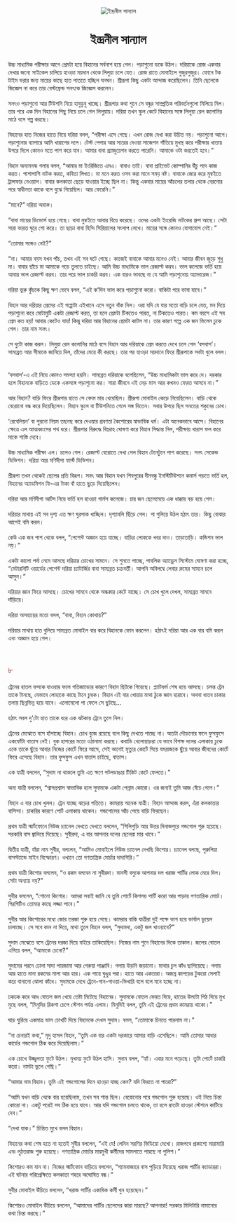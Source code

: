 <div align=center> <img src="http://images.anandabazar.com/polopoly_fs/1.888300.1540665422!/image/image.jpg_gen/derivatives/box_731_402/image.jpg" alt="ইন্দ্রনীল সান্যাল" align="center" ></div>
<h1 align=center>ইন্দ্রনীল সান্যাল</h1>
<h2 align=center></h2>
&#x989;&#x99A;&#x9CD;&#x99A; &#x9AE;&#x9BE;&#x9A7;&#x9CD;&#x9AF;&#x9AE;&#x9BF;&#x995; &#x9AA;&#x9B0;&#x9C0;&#x995;&#x9CD;&#x9B7;&#x9BE;&#x9B0; &#x986;&#x997;&#x9C7; &#x9AA;&#x9CD;&#x9B0;&#x9C7;&#x9AE;&#x99F;&#x9BE; &#x9B9;&#x9DF;&#x9C7; &#x9AC;&#x9BF;&#x9B9;&#x9BE;&#x9A8;&#x9C7;&#x9B0; &#x9B8;&#x9B0;&#x9CD;&#x9AC;&#x9A8;&#x9BE;&#x9B6; &#x9B9;&#x9DF;&#x9C7; &#x997;&#x9C7;&#x9B2;&#x964; &#x9AA;&#x9DC;&#x9BE;&#x9B6;&#x9C1;&#x9A8;&#x9CB; &#x9A1;&#x995;&#x9C7; &#x989;&#x9A0;&#x9B2;&#x964; &#x9A6;&#x9B0;&#x9BF;&#x9DF;&#x9BE;&#x995;&#x9C7; &#x9B0;&#x9CB;&#x99C; &#x98F;&#x995;&#x9AC;&#x9BE;&#x9B0; &#x9A6;&#x9C7;&#x996;&#x9BE;&#x9B0; &#x99C;&#x9A8;&#x9CD;&#x9AF;&#x9C7; &#x9B8;&#x9BE;&#x987;&#x995;&#x9C7;&#x9B2; &#x99A;&#x9BE;&#x9B2;&#x9BF;&#x9DF;&#x9C7; &#x9B9;&#x9BE;&#x993;&#x9DC;&#x9BE; &#x9AE;&#x9DF;&#x9A6;&#x9BE;&#x9A8; &#x9A5;&#x9C7;&#x995;&#x9C7; &#x9B2;&#x9BF;&#x9B2;&#x9C1;&#x9DF;&#x9BE; &#x99A;&#x9B2;&#x9C7; &#x9AF;&#x9C7;&#x9A4;&#x964; &#x9B0;&#x9CB;&#x99C; &#x9B0;&#x9BE;&#x9A4;&#x9C7; &#x9AE;&#x9CB;&#x9AC;&#x9BE;&#x987;&#x9B2;&#x9C7; &#x997;&#x9C1;&#x99C;&#x9C1;&#x9B0;&#x997;&#x9C1;&#x99C;&#x9C1;&#x9B0;&#x964; &#x9AB;&#x9CB;&#x9A8;&#x9C7; &#x99F;&#x995; &#x99F;&#x9BE;&#x987;&#x9AE; &#x9AD;&#x9B0;&#x9BE;&#x9B0; &#x99C;&#x9A8;&#x9CD;&#x9AF; &#x9AE;&#x9BE;&#x9DF;&#x9C7;&#x9B0; &#x995;&#x9BE;&#x99B;&#x9C7; &#x9B9;&#x9BE;&#x9A4; &#x9AA;&#x9BE;&#x9A4;&#x9A4;&#x9C7; &#x9B9;&#x99A;&#x9CD;&#x99B;&#x9BF;&#x9B2; &#x998;&#x9A8;&#x998;&#x9A8;&#x964; &#x9B6;&#x9CD;&#x9B0;&#x9C0;&#x9B0;&#x9C2;&#x9AA;&#x9BE; &#x995;&#x9BF;&#x99B;&#x9C1; &#x98F;&#x995;&#x99F;&#x9BE; &#x986;&#x9A8;&#x9CD;&#x9A6;&#x9BE;&#x99C; &#x995;&#x9B0;&#x9C7;&#x99B;&#x9BF;&#x9B2;&#x9C7;&#x9A8;&#x964; &#x9A4;&#x9BF;&#x9A8;&#x9BF; &#x99B;&#x9C7;&#x9B2;&#x9C7;&#x995;&#x9C7; &#x99C;&#x9BF;&#x99C;&#x9CD;&#x99E;&#x9C7;&#x9B8; &#x9A8;&#x9BE; &#x995;&#x9B0;&#x9C7; &#x9A4;&#x9BE;&#x9B0; &#x9AC;&#x9C7;&#x9B8;&#x9CD;&#x99F;&#x9AB;&#x9CD;&#x9B0;&#x9C7;&#x9A8;&#x9CD;&#x9A1; &#x9B8;&#x9A8;&#x9CE;&#x995;&#x9C7; &#x99C;&#x9BF;&#x99C;&#x9CD;&#x99E;&#x9C7;&#x9B8; &#x995;&#x9B0;&#x9B2;&#x9C7;&#x9A8;&#x964;<br> <br>&#x9B8;&#x9A8;&#x9CE;&#x993; &#x9AA;&#x9DC;&#x9BE;&#x9B6;&#x9C1;&#x9A8;&#x9CB; &#x986;&#x9B0; &#x99F;&#x9BF;&#x989;&#x9B6;&#x9A8;&#x9BF; &#x9A8;&#x9BF;&#x9DF;&#x9C7; &#x9B9;&#x9BE;&#x9AC;&#x9C1;&#x9A1;&#x9C1;&#x9AC;&#x9C1; &#x996;&#x9BE;&#x99A;&#x9CD;&#x99B;&#x9C7;&#x964; &#x9B6;&#x9CD;&#x9B0;&#x9C0;&#x9B0;&#x9C2;&#x9AA;&#x9BE;&#x9B0; &#x995;&#x9A5;&#x9BE; &#x9B6;&#x9C1;&#x9A8;&#x9C7; &#x9B8;&#x9C7; &#x9AC;&#x9A8;&#x9CD;&#x9A7;&#x9C1;&#x9B0; &#x9B8;&#x9BE;&#x9AE;&#x9CD;&#x9AA;&#x9CD;&#x9B0;&#x9A4;&#x9BF;&#x995; &#x9AA;&#x9B0;&#x9BF;&#x9AC;&#x9B0;&#x9CD;&#x9A4;&#x9A8;&#x997;&#x9C1;&#x9B2;&#x9CB; &#x9AE;&#x9BF;&#x9B2;&#x9BF;&#x9DF;&#x9C7; &#x9A8;&#x9BF;&#x9B2;&#x964; &#x9A4;&#x9BE;&#x9B0; &#x9AA;&#x9B0;&#x9C7; &#x98F;&#x995; &#x9A6;&#x9BF;&#x9A8; &#x9AC;&#x9BF;&#x9B9;&#x9BE;&#x9A8;&#x9C7;&#x9B0; &#x9AA;&#x9BF;&#x99B;&#x9C1; &#x9A8;&#x9BF;&#x9DF;&#x9C7; &#x99A;&#x9B2;&#x9C7; &#x997;&#x9C7;&#x9B2; &#x9B2;&#x9BF;&#x9B2;&#x9C1;&#x9DF;&#x9BE;&#x9DF;&#x964; &#x9A6;&#x9B0;&#x9BF;&#x9DF;&#x9BE; &#x9A4;&#x996;&#x9A8; &#x9B8;&#x9CD;&#x995;&#x9C1;&#x9B2; &#x995;&#x9C7;&#x99F;&#x9C7; &#x9AC;&#x9BF;&#x9B9;&#x9BE;&#x9A8;&#x9C7;&#x9B0; &#x9B8;&#x999;&#x9CD;&#x997;&#x9C7; &#x9B2;&#x9BF;&#x9B2;&#x9C1;&#x9DF;&#x9BE; &#x9B0;&#x9C7;&#x9B2; &#x995;&#x9B2;&#x9CB;&#x9A8;&#x9BF;&#x9B0; &#x9AE;&#x9BE;&#x9A0;&#x9C7; &#x9AC;&#x9B8;&#x9C7; &#x997;&#x9B2;&#x9CD;&#x9AA; &#x995;&#x9B0;&#x99B;&#x9C7;&#x964;<br> <br>&#x9AC;&#x9BF;&#x9B9;&#x9BE;&#x9A8;&#x9C7;&#x9B0; &#x9B9;&#x9BE;&#x9A4; &#x9A8;&#x9BF;&#x99C;&#x9C7;&#x9B0; &#x9B9;&#x9BE;&#x9A4;&#x9C7; &#x9A8;&#x9BF;&#x9DF;&#x9C7; &#x9A6;&#x9B0;&#x9BF;&#x9DF;&#x9BE; &#x9AC;&#x9B2;&#x9B2;, &#x201C;&#x9AA;&#x9B0;&#x9C0;&#x995;&#x9CD;&#x9B7;&#x9BE; &#x98F;&#x9B8;&#x9C7; &#x997;&#x9C7;&#x99B;&#x9C7;&#x964; &#x98F;&#x996;&#x9A8; &#x9B0;&#x9CB;&#x99C; &#x9A6;&#x9C7;&#x996;&#x9BE; &#x995;&#x9B0;&#x9BE; &#x989;&#x99A;&#x9BF;&#x9A4; &#x9A8;&#x9DF;&#x964; &#x9AA;&#x9DC;&#x9BE;&#x9B6;&#x9C1;&#x9A8;&#x9CB; &#x986;&#x997;&#x9C7;&#x964; &#x9AA;&#x9DC;&#x9BE;&#x9B6;&#x9C1;&#x9A8;&#x9CB;&#x9B0; &#x9AC;&#x9CD;&#x9AF;&#x9BE;&#x9AA;&#x9BE;&#x9B0;&#x9C7; &#x986;&#x9AE;&#x9BF; &#x996;&#x9BE;&#x9B0;&#x9BE;&#x9AA;&#x9C7;&#x9B0; &#x9A6;&#x9B2;&#x9C7;&#x964; &#x99F;&#x9C7;&#x9B8;&#x9CD;&#x99F; &#x9AA;&#x9C7;&#x9AA;&#x9BE;&#x9B0; &#x986;&#x9B0; &#x9B8;&#x9CD;&#x9AF;&#x9B0;&#x9C7;&#x9B0; &#x9A6;&#x9C7;&#x993;&#x9DF;&#x9BE; &#x9B8;&#x9BE;&#x99C;&#x9C7;&#x9B6;&#x9A8; &#x997;&#x9BE;&#x981;&#x9A4;&#x9BF;&#x9DF;&#x9C7; &#x9AE;&#x9C1;&#x996;&#x9B8;&#x9CD;&#x9A5; &#x995;&#x9B0;&#x9C7; &#x9AA;&#x9B0;&#x9C0;&#x995;&#x9CD;&#x9B7;&#x9BE;&#x9B0; &#x996;&#x9BE;&#x9A4;&#x9BE;&#x9DF; &#x989;&#x997;&#x9B0;&#x9C7; &#x9A6;&#x9BF;&#x9B2;&#x9C7; &#x995;&#x9CB;&#x9A8;&#x993; &#x9AE;&#x9A4;&#x9C7; &#x9AA;&#x9BE;&#x9B6; &#x995;&#x9B0;&#x9C7; &#x9AF;&#x9BE;&#x9AC;&#x964; &#x986;&#x9AE;&#x9BE;&#x9B0; &#x9AC;&#x9BE;&#x9AC;&#x9BE; &#x997;&#x9CD;&#x9B0;&#x9CD;&#x9AF;&#x9BE;&#x99C;&#x9C1;&#x9DF;&#x9C7;&#x9B6;&#x9A8; &#x995;&#x9B0;&#x9A4;&#x9C7; &#x9AA;&#x9BE;&#x9B0;&#x9C7;&#x9A8;&#x9BF;&#x964; &#x986;&#x9AE;&#x9BE;&#x995;&#x9C7; &#x993;&#x99F;&#x9BE; &#x995;&#x9B0;&#x9A4;&#x9C7;&#x987; &#x9B9;&#x9AC;&#x9C7;&#x964;&#x201D;<br> <br>&#x9AC;&#x9BF;&#x9B9;&#x9BE;&#x9A8; &#x985;&#x9A8;&#x9CD;&#x9AF;&#x9AE;&#x9A8;&#x9B8;&#x9CD;&#x995; &#x997;&#x9B2;&#x9BE;&#x9DF; &#x9AC;&#x9B2;&#x9B2;, &#x201C;&#x986;&#x9AE;&#x9BE;&#x9B0; &#x9AE;&#x9BE; &#x987;&#x982;&#x9B0;&#x9BF;&#x99C;&#x9BF;&#x9A4;&#x9C7; &#x98F;&#x9AE;&#x98F;&#x964; &#x9AC;&#x9BE;&#x9AC;&#x9BE;&#x993; &#x9A4;&#x9BE;&#x987;&#x964; &#x9AC;&#x9BE;&#x9AC;&#x9BE; &#x9AA;&#x9CD;&#x9B0;&#x9BE;&#x987;&#x9AD;&#x9C7;&#x99F; &#x995;&#x9CB;&#x9AE;&#x9CD;&#x9AA;&#x9BE;&#x9A8;&#x9BF;&#x9B0; &#x989;&#x981;&#x99A;&#x9C1; &#x9AA;&#x9A6;&#x9C7; &#x995;&#x9BE;&#x99C; &#x995;&#x9B0;&#x9A4;&#x964; &#x9AA;&#x9BE;&#x9B6;&#x9BE;&#x9AA;&#x9BE;&#x9B6;&#x9BF; &#x9A8;&#x9BE;&#x99F;&#x995; &#x995;&#x9B0;&#x9A4;, &#x995;&#x9AC;&#x9BF;&#x9A4;&#x9BE; &#x9B2;&#x9BF;&#x996;&#x9A4;&#x964; &#x9AE;&#x9BE; &#x9AE;&#x9A8;&#x9C7; &#x995;&#x9B0;&#x9A4; &#x993;&#x9B8;&#x9AC; &#x995;&#x9B0;&#x9BE; &#x9AE;&#x9BE;&#x9A8;&#x9C7; &#x9B8;&#x9AE;&#x9DF; &#x9A8;&#x9B7;&#x9CD;&#x99F;&#x964; &#x9AC;&#x9BE;&#x9AC;&#x9BE;&#x995;&#x9C7; &#x99C;&#x9CB;&#x9B0; &#x995;&#x9B0;&#x9C7; &#x9AE;&#x9C1;&#x9AE;&#x9CD;&#x9AC;&#x987;&#x9A4;&#x9C7; &#x99F;&#x9CD;&#x9B0;&#x9BE;&#x9A8;&#x9CD;&#x9B8;&#x9AB;&#x9BE;&#x9B0; &#x9A8;&#x9C7;&#x993;&#x9DF;&#x9BE;&#x9B2;&#x964; &#x9AC;&#x9BE;&#x9AC;&#x9BE;&#x9B0; &#x995;&#x9B2;&#x995;&#x9BE;&#x9A4;&#x9BE; &#x99B;&#x9C7;&#x9DC;&#x9C7; &#x9AF;&#x9BE;&#x993;&#x9DF;&#x9BE;&#x9B0; &#x987;&#x99A;&#x9CD;&#x99B;&#x9C7; &#x99B;&#x9BF;&#x9B2; &#x9A8;&#x9BE;&#x964; &#x995;&#x9BF;&#x9A8;&#x9CD;&#x9A4;&#x9C1; &#x98F;&#x995;&#x9AC;&#x9BE;&#x9B0; &#x9AE;&#x9BE;&#x9DF;&#x9C7;&#x9B0; &#x986;&#x981;&#x99A;&#x9B2;&#x9C7;&#x9B0; &#x9A4;&#x9B2;&#x9BE;&#x9B0; &#x9A5;&#x9C7;&#x995;&#x9C7; &#x9AC;&#x9C7;&#x9B0;&#x9A8;&#x9CB;&#x9B0; &#x9AA;&#x9B0;&#x9C7; &#x9B8;&#x9CD;&#x9AC;&#x9BE;&#x9A7;&#x9C0;&#x9A8;&#x9A4;&#x9BE; &#x995;&#x9BE;&#x995;&#x9C7; &#x9AC;&#x9B2;&#x9C7; &#x9AC;&#x9C1;&#x99D;&#x9C7; &#x997;&#x9BF;&#x9DF;&#x9C7;&#x99B;&#x9BF;&#x9B2;&#x964; &#x986;&#x9B0; &#x9AB;&#x9C7;&#x9B0;&#x9C7;&#x9A8;&#x9BF;&#x964;&#x201D;<br> <br>&#x201C;&#x9AE;&#x9BE;&#x9A8;&#x9C7;?&#x201D; &#x9A6;&#x9B0;&#x9BF;&#x9DF;&#x9BE; &#x985;&#x9AC;&#x9BE;&#x995;&#x964;<br> <br>&#x201C;&#x9AC;&#x9BE;&#x9AC;&#x9BE; &#x9AE;&#x9BE;&#x9DF;&#x9C7;&#x9B0; &#x9A1;&#x9BF;&#x9AD;&#x9CB;&#x9B0;&#x9CD;&#x9B8; &#x9B9;&#x9DF;&#x9C7; &#x997;&#x9C7;&#x99B;&#x9C7;&#x964; &#x9AC;&#x9BE;&#x9AC;&#x9BE; &#x9AE;&#x9C1;&#x9AE;&#x9CD;&#x9AC;&#x987;&#x9A4;&#x9C7; &#x986;&#x9AC;&#x9BE;&#x9B0; &#x9AC;&#x9BF;&#x9DF;&#x9C7; &#x995;&#x9B0;&#x9C7;&#x99B;&#x9C7;&#x964; &#x993;&#x9A6;&#x9C7;&#x9B0; &#x98F;&#x995;&#x99F;&#x9BE; &#x987;&#x982;&#x9B0;&#x9C7;&#x99C;&#x9BF; &#x9A8;&#x9BE;&#x99F;&#x995;&#x9C7;&#x9B0; &#x997;&#x9CD;&#x9B0;&#x9C1;&#x9AA; &#x986;&#x99B;&#x9C7;&#x964; &#x9B8;&#x9C7;&#x99F;&#x9BE; &#x9B8;&#x9BE;&#x9B0;&#x9BE; &#x9AD;&#x9BE;&#x9B0;&#x9A4; &#x998;&#x9C1;&#x9B0;&#x9C7; &#x9B6;&#x9CB; &#x995;&#x9B0;&#x9C7;&#x964; &#x9A4;&#x9BE; &#x99B;&#x9BE;&#x9DC;&#x9BE; &#x9AC;&#x9BE;&#x9AC;&#x9BE; &#x9B9;&#x9BF;&#x9A8;&#x9CD;&#x9A6;&#x9BF; &#x9B8;&#x9BF;&#x9B0;&#x9BF;&#x9DF;&#x9BE;&#x9B2;&#x9C7;&#x9B0; &#x9B8;&#x982;&#x9B2;&#x9BE;&#x9AA; &#x9B2;&#x9C7;&#x996;&#x9C7;&#x964; &#x9AE;&#x9BE;&#x9DF;&#x9C7;&#x9B0; &#x9B8;&#x999;&#x9CD;&#x997;&#x9C7; &#x995;&#x9CB;&#x9A8;&#x993; &#x9AF;&#x9CB;&#x997;&#x9BE;&#x9AF;&#x9CB;&#x997; &#x9A8;&#x9C7;&#x987;&#x964;&#x201D;<br> <br>&#x201C;&#x9A4;&#x9CB;&#x9AE;&#x9BE;&#x9B0; &#x9B8;&#x999;&#x9CD;&#x997;&#x9C7;&#x993; &#x9A8;&#x9C7;&#x987;?&#x201D;&#xA0;<br> <br>&#x201C;&#x9A8;&#x9BE;&#x964; &#x986;&#x9AE;&#x9BE;&#x9B0; &#x9AC;&#x9DF;&#x9B8; &#x9AF;&#x996;&#x9A8; &#x9AA;&#x9BE;&#x981;&#x99A;, &#x9A4;&#x996;&#x9A8; &#x98F;&#x987; &#x9B8;&#x9AC; &#x998;&#x99F;&#x9C7; &#x997;&#x9C7;&#x99B;&#x9C7;&#x964; &#x995;&#x9BE;&#x99C;&#x9C7;&#x987; &#x9AC;&#x9BE;&#x9AC;&#x9BE;&#x995;&#x9C7; &#x986;&#x9AE;&#x9BE;&#x9B0; &#x9AE;&#x9A8;&#x9C7;&#x993; &#x9A8;&#x9C7;&#x987;&#x964; &#x986;&#x9AE;&#x9BE;&#x9B0; &#x99C;&#x9C0;&#x9AC;&#x9A8; &#x99C;&#x9C1;&#x9DC;&#x9C7; &#x9B6;&#x9C1;&#x9A7;&#x9C1; &#x9AE;&#x9BE;&#x964; &#x9AC;&#x9BE;&#x9AC;&#x9BE;&#x9B0; &#x99B;&#x9BE;&#x981;&#x99A;&#x9C7; &#x9AE;&#x9BE; &#x986;&#x9AE;&#x9BE;&#x995;&#x9C7; &#x997;&#x9DC;&#x9C7; &#x9A4;&#x9C1;&#x9B2;&#x9A4;&#x9C7; &#x99A;&#x9BE;&#x987;&#x99B;&#x9C7;&#x964; &#x986;&#x9AE;&#x9BF; &#x989;&#x99A;&#x9CD;&#x99A; &#x9AE;&#x9BE;&#x9A7;&#x9CD;&#x9AF;&#x9AE;&#x9BF;&#x995;&#x9C7; &#x9AD;&#x9BE;&#x9B2; &#x9B0;&#x9C7;&#x99C;&#x9BE;&#x9B2;&#x9CD;&#x99F; &#x995;&#x9B0;&#x9AC;&#x964; &#x9AD;&#x9BE;&#x9B2; &#x995;&#x9B2;&#x9C7;&#x99C;&#x9C7; &#x9AD;&#x9B0;&#x9CD;&#x9A4;&#x9BF; &#x9B9;&#x9DF;&#x9C7; &#x986;&#x9AC;&#x9BE;&#x9B0; &#x9AD;&#x9BE;&#x9B2; &#x9B0;&#x9C7;&#x99C;&#x9BE;&#x9B2;&#x9CD;&#x99F; &#x995;&#x9B0;&#x9AC;&#x964; &#x9A4;&#x9BE;&#x9B0; &#x9AA;&#x9B0;&#x9C7; &#x9AD;&#x9BE;&#x9B2; &#x99A;&#x9BE;&#x995;&#x9B0;&#x9BF; &#x995;&#x9B0;&#x9AC;&#x964; &#x98F;&#x995; &#x9AC;&#x9BE;&#x9B0;&#x993; &#x9AD;&#x9BE;&#x9AC;&#x99B;&#x9C7; &#x9A8;&#x9BE; &#x9AF;&#x9C7; &#x986;&#x9AE;&#x9BF; &#x9AA;&#x9DC;&#x9BE;&#x9B6;&#x9C1;&#x9A8;&#x9CB;&#x9DF; &#x985;&#x9CD;&#x9AF;&#x9BE;&#x9AD;&#x9BE;&#x9B0;&#x9C7;&#x99C;&#x964;&#x201D;<br> <br>&#x9A6;&#x9B0;&#x9BF;&#x9DF;&#x9BE; &#x9AD;&#x9C1;&#x9B0;&#x9C1; &#x995;&#x9C1;&#x981;&#x99A;&#x995;&#x9C7; &#x995;&#x9BF;&#x99B;&#x9C1; &#x995;&#x9CD;&#x9B7;&#x9A3; &#x9AD;&#x9C7;&#x9AC;&#x9C7; &#x9AC;&#x9B2;&#x9B2;, &#x201C;&#x98F;&#x987; &#x995;&#x2019;&#x9A6;&#x9BF;&#x9A8; &#x9AD;&#x9BE;&#x9B2; &#x995;&#x9B0;&#x9C7; &#x9AA;&#x9DC;&#x9BE;&#x9B6;&#x9C1;&#x9A8;&#x9CB; &#x995;&#x9B0;&#x9CB;&#x964; &#x9AC;&#x9BE;&#x995;&#x9BF;&#x99F;&#x9BE; &#x9AA;&#x9B0;&#x9C7; &#x9AD;&#x9BE;&#x9AC;&#x9BE; &#x9AF;&#x9BE;&#x9AC;&#x9C7;&#x964;&#x201D;<br> <br>&#x9AC;&#x9BF;&#x9B9;&#x9BE;&#x9A8; &#x986;&#x9B0; &#x9A6;&#x9B0;&#x9BF;&#x9DF;&#x9BE;&#x9B0; &#x9AA;&#x9CD;&#x9B0;&#x9C7;&#x9AE;&#x9C7;&#x9B0; &#x98F;&#x987; &#x997;&#x9AA;&#x9CD;&#x9AA;&#x9CB;&#x99F;&#x9BE; &#x98F;&#x987;&#x996;&#x9BE;&#x9A8;&#x9C7; &#x98F;&#x9B8;&#x9C7; &#x9A8;&#x9A4;&#x9C1;&#x9A8; &#x9AC;&#x9BE;&#x981;&#x995; &#x9A8;&#x9BF;&#x9B2;&#x964; &#x993;&#x9B0;&#x9BE; &#x9AF;&#x9A6;&#x9BF; &#x9AF;&#x9C7; &#x9AF;&#x9BE;&#x9B0; &#x9AE;&#x9A4;&#x9CB; &#x9AC;&#x9BE;&#x9DC;&#x9BF; &#x99A;&#x9B2;&#x9C7; &#x9AF;&#x9C7;&#x9A4;, &#x9AE;&#x9A8; &#x9A6;&#x9BF;&#x9DF;&#x9C7; &#x9AA;&#x9DC;&#x9BE;&#x9B6;&#x9C1;&#x9A8;&#x9CB; &#x995;&#x9B0;&#x9C7; &#x9AE;&#x9CB;&#x99F;&#x9BE;&#x9AE;&#x9C1;&#x99F;&#x9BF; &#x98F;&#x995;&#x99F;&#x9BE; &#x9B0;&#x9C7;&#x99C;&#x9BE;&#x9B2;&#x9CD;&#x99F; &#x995;&#x9B0;&#x9A4;, &#x9A4;&#x9BE; &#x9B9;&#x9B2;&#x9C7; &#x9AA;&#x9CD;&#x9B0;&#x9C7;&#x9AE;&#x99F;&#x9BE; &#x99F;&#x9BF;&#x995;&#x9A4;&#x9C7;&#x993; &#x9AA;&#x9BE;&#x9B0;&#x9A4;, &#x9A8;&#x9BE; &#x99F;&#x9BF;&#x995;&#x9A4;&#x9C7;&#x993; &#x9AA;&#x9BE;&#x9B0;&#x9A4;&#x964; &#x995;&#x9AE; &#x9AC;&#x9DF;&#x9B8;&#x9C7; &#x98F;&#x987; &#x9B8;&#x9AC; &#x9AA;&#x9CD;&#x9B0;&#x9C7;&#x9AE; &#x995;&#x9A4; &#x9B9;&#x9DF;! &#x986;&#x9AC;&#x9BE;&#x9B0; &#x995;&#x9C7;&#x99F;&#x9C7;&#x993; &#x9AF;&#x9BE;&#x9DF;! &#x995;&#x9BF;&#x9A8;&#x9CD;&#x9A4;&#x9C1; &#x9A6;&#x9B0;&#x9BF;&#x9DF;&#x9BE; &#x986;&#x9B0; &#x9AC;&#x9BF;&#x9B9;&#x9BE;&#x9A8;&#x9C7;&#x9B0; &#x9AA;&#x9CD;&#x9B0;&#x9C7;&#x9AE;&#x99F;&#x9BE; &#x995;&#x9BE;&#x99F;&#x9B2; &#x9A8;&#x9BE;&#x964; &#x9A4;&#x9BE;&#x9B0; &#x995;&#x9BE;&#x9B0;&#x9A3; &#x997;&#x9B2;&#x9CD;&#x9AA;&#x9C7; &#x98F;&#x995; &#x99C;&#x9A8; &#x9AD;&#x9BF;&#x9B2;&#x9C7;&#x9A8; &#x9A2;&#x9C1;&#x995;&#x9C7; &#x997;&#x9C7;&#x9B2;&#x964; &#x9A4;&#x9BE;&#x9B0; &#x9A8;&#x9BE;&#x9AE; &#x9B8;&#x9A8;&#x9CE;&#x964;<br> <br>&#x9B8;&#x9C7; &#x9A6;&#x9C1;&#x99F;&#x9CB; &#x995;&#x9BE;&#x99C; &#x995;&#x9B0;&#x9B2;&#x964; &#x9B2;&#x9BF;&#x9B2;&#x9C1;&#x9DF;&#x9BE; &#x9B0;&#x9C7;&#x9B2; &#x995;&#x9B2;&#x9CB;&#x9A8;&#x9BF;&#x9B0; &#x9AE;&#x9BE;&#x9A0;&#x9C7; &#x9AC;&#x9B8;&#x9C7; &#x9AC;&#x9BF;&#x9B9;&#x9BE;&#x9A8; &#x986;&#x9B0; &#x9A6;&#x9B0;&#x9BF;&#x9DF;&#x9BE;&#x995;&#x9C7; &#x9AA;&#x9CD;&#x9B0;&#x9C7;&#x9AE; &#x995;&#x9B0;&#x9A4;&#x9C7; &#x9A6;&#x9C7;&#x996;&#x9C7; &#x99A;&#x9B2;&#x9C7; &#x997;&#x9C7;&#x9B2; &#x2018;&#x9AC;&#x9B8;&#x9AC;&#x9BE;&#x9B8;&#x2019;&#x964; &#x9B8;&#x9BE;&#x9AE;&#x9CD;&#x9AF;&#x9AC;&#x9CD;&#x9B0;&#x9A4; &#x986;&#x9B0; &#x9B8;&#x9C0;&#x9AE;&#x9BE;&#x995;&#x9C7; &#x99C;&#x9BE;&#x9A8;&#x9BF;&#x9DF;&#x9C7; &#x9A6;&#x9BF;&#x9B2;, &#x9A4;&#x9BE;&#x981;&#x9A6;&#x9C7;&#x9B0; &#x9AE;&#x9C7;&#x9DF;&#x9C7; &#x995;&#x9C0; &#x995;&#x9B0;&#x99B;&#x9C7;&#x964; &#x9A4;&#x9BE;&#x9B0; &#x9AA;&#x9B0; &#x9B9;&#x9BE;&#x993;&#x9DC;&#x9BE; &#x9AE;&#x9DF;&#x9A6;&#x9BE;&#x9A8;&#x9C7; &#x9AB;&#x9BF;&#x9B0;&#x9C7; &#x9B6;&#x9CD;&#x9B0;&#x9C0;&#x9B0;&#x9C2;&#x9AA;&#x9BE;&#x995;&#x9C7; &#x9B8;&#x9AC;&#x99F;&#x9BE; &#x996;&#x9C1;&#x9B2;&#x9C7; &#x9AC;&#x9B2;&#x9B2;&#x964;&#xA0;<br> <br>&#x2018;&#x9AC;&#x9B8;&#x9AC;&#x9BE;&#x9B8;&#x2019;-&#x98F; &#x98F;&#x987; &#x9A8;&#x9BF;&#x9DF;&#x9C7; &#x995;&#x9CB;&#x9A8;&#x993; &#x9B8;&#x9AE;&#x9B8;&#x9CD;&#x9AF;&#x9BE; &#x9B9;&#x9DF;&#x9A8;&#x9BF;&#x964; &#x9B8;&#x9BE;&#x9AE;&#x9CD;&#x9AF;&#x9AC;&#x9CD;&#x9B0;&#x9A4; &#x9A6;&#x9B0;&#x9BF;&#x9DF;&#x9BE;&#x995;&#x9C7; &#x9AC;&#x9B2;&#x9C7;&#x99B;&#x9BF;&#x9B2;&#x9C7;&#x9A8;, &#x201C;&#x989;&#x99A;&#x9CD;&#x99A; &#x9AE;&#x9BE;&#x9A7;&#x9CD;&#x9AF;&#x9AE;&#x9BF;&#x995;&#x99F;&#x9BE; &#x9AD;&#x9BE;&#x9B2; &#x995;&#x9B0;&#x9C7; &#x9A6;&#x9C7;&#x964; &#x9A6;&#x9B0;&#x995;&#x9BE;&#x9B0; &#x9B9;&#x9B2;&#x9C7; &#x9AC;&#x9BF;&#x9B9;&#x9BE;&#x9A8;&#x995;&#x9C7; &#x9AC;&#x9BE;&#x9DC;&#x9BF;&#x9A4;&#x9C7; &#x9A1;&#x9C7;&#x995;&#x9C7; &#x98F;&#x995;&#x9B8;&#x999;&#x9CD;&#x997;&#x9C7; &#x9AA;&#x9DC;&#x9BE;&#x9B6;&#x9C1;&#x9A8;&#x9CB; &#x995;&#x9B0;&#x964; &#x9B8;&#x9BE;&#x9B0;&#x9BE; &#x99C;&#x9C0;&#x9AC;&#x9A8;&#x9C7; &#x98F;&#x987; &#x9A6;&#x9C7;&#x9DC; &#x9AE;&#x9BE;&#x9B8; &#x986;&#x9B0; &#x995;&#x996;&#x9A8;&#x993; &#x9AB;&#x9C7;&#x9B0;&#x9A4; &#x986;&#x9B8;&#x9AC;&#x9C7; &#x9A8;&#x9BE;&#x964;&#x201D;<br> <br>&#x986;&#x9B0; &#x9AC;&#x9BF;&#x9B9;&#x9BE;&#x9A8;? &#x9AC;&#x9BE;&#x9DC;&#x9BF; &#x9AB;&#x9BF;&#x9B0;&#x9C7; &#x9B6;&#x9CD;&#x9B0;&#x9C0;&#x9B0;&#x9C2;&#x9AA;&#x9BE;&#x9B0; &#x9B9;&#x9BE;&#x9A4;&#x9C7; &#x9B8;&#x9C7; &#x9AC;&#x9C7;&#x9A6;&#x9AE; &#x9AE;&#x9BE;&#x9B0; &#x996;&#x9C7;&#x9DF;&#x9C7;&#x99B;&#x9BF;&#x9B2;&#x964; &#x9B6;&#x9CD;&#x9B0;&#x9C0;&#x9B0;&#x9C2;&#x9AA;&#x9BE; &#x9AE;&#x9CB;&#x9AC;&#x9BE;&#x987;&#x9B2; &#x995;&#x9C7;&#x9DC;&#x9C7; &#x9A8;&#x9BF;&#x9DF;&#x9C7;&#x99B;&#x9BF;&#x9B2;&#x9C7;&#x9A8;&#x964; &#x9AC;&#x9BE;&#x9DC;&#x9BF; &#x9A5;&#x9C7;&#x995;&#x9C7; &#x9AC;&#x9C7;&#x9B0;&#x9CB;&#x9A8;&#x9CB; &#x9AC;&#x9A8;&#x9CD;&#x9A7; &#x995;&#x9B0;&#x9C7; &#x9A6;&#x9BF;&#x9DF;&#x9C7;&#x99B;&#x9BF;&#x9B2;&#x9C7;&#x9A8;&#x964; &#x9AC;&#x9BF;&#x9B9;&#x9BE;&#x9A8; &#x9B8;&#x9CD;&#x995;&#x9C1;&#x9B2;&#x9C7; &#x9AC;&#x9BE; &#x99F;&#x9BF;&#x989;&#x9B6;&#x9A8;&#x9BF;&#x9A4;&#x9C7; &#x997;&#x9C7;&#x9B2;&#x9C7; &#x9B8;&#x999;&#x9CD;&#x997; &#x9A6;&#x9BF;&#x9A4;&#x9C7;&#x9A8;&#x964; &#x9B8;&#x9AC;&#x9BE;&#x9B0; &#x989;&#x9AA;&#x9B0;&#x9C7; &#x99B;&#x9BF;&#x9B2; &#x9B8;&#x9A8;&#x9A4;&#x9C7;&#x9B0; &#x9B6;&#x995;&#x9C1;&#x9A8;&#x9C7;&#x9B0; &#x99A;&#x9CB;&#x996;&#x964;<br> <br>&#x2018;&#x9B0;&#x9C7;&#x9AC;&#x9C7;&#x9B2;&#x9BF;&#x9DF;&#x9A8;&#x2019; &#x9AC;&#x9BE; &#x9AA;&#x9C1;&#x9B0;&#x9A8;&#x9CB; &#x9A8;&#x9BF;&#x9DF;&#x9AE; &#x9A4;&#x99B;&#x9A8;&#x99B; &#x995;&#x9B0;&#x9C7; &#x9A6;&#x9C7;&#x993;&#x9DF;&#x9BE;&#x9B0; &#x9AA;&#x9CD;&#x9B0;&#x9AC;&#x9A3;&#x9A4;&#x9BE; &#x995;&#x9C8;&#x9B6;&#x9CB;&#x9B0;&#x9C7;&#x9B0; &#x9B8;&#x9CD;&#x9AC;&#x9BE;&#x9AD;&#x9BE;&#x9AC;&#x9BF;&#x995; &#x9A7;&#x9B0;&#x9CD;&#x9AE;&#x964; &#x98F;&#x99F;&#x9BE; &#x985;&#x9A8;&#x9C7;&#x995;&#x9AD;&#x9BE;&#x9AC;&#x9C7; &#x986;&#x9B8;&#x9C7;&#x964; &#x9AC;&#x9BF;&#x9B9;&#x9BE;&#x9A8;&#x9C7;&#x9B0; &#x995;&#x9CD;&#x9B7;&#x9C7;&#x9A4;&#x9CD;&#x9B0;&#x9C7; &#x98F;&#x9B2; &#x986;&#x9A4;&#x9CD;&#x9AE;&#x9A7;&#x9CD;&#x9AC;&#x982;&#x9B8;&#x9C7;&#x9B0; &#x9AA;&#x9A5; &#x9A7;&#x9B0;&#x9C7;&#x964; &#x9B6;&#x9CD;&#x9B0;&#x9C0;&#x9B0;&#x9C2;&#x9AA;&#x9BE;&#x9B0; &#x9AC;&#x9BF;&#x9B0;&#x9C1;&#x9A6;&#x9CD;&#x9A7;&#x9C7; &#x9AC;&#x9BF;&#x9A6;&#x9CD;&#x9B0;&#x9CB;&#x9B9; &#x998;&#x9CB;&#x9B7;&#x9A3;&#x9BE; &#x995;&#x9B0;&#x9C7; &#x9AC;&#x9BF;&#x9B9;&#x9BE;&#x9A8; &#x9B8;&#x9BF;&#x9A6;&#x9CD;&#x9A7;&#x9BE;&#x9A8;&#x9CD;&#x9A4; &#x9A8;&#x9BF;&#x9B2;, &#x9AA;&#x9B0;&#x9C0;&#x995;&#x9CD;&#x9B7;&#x9BE;&#x9DF; &#x996;&#x9BE;&#x9B0;&#x9BE;&#x9AA; &#x9AB;&#x9B2; &#x995;&#x9B0;&#x9C7; &#x9AE;&#x9BE;&#x995;&#x9C7; &#x9B6;&#x9BE;&#x9B8;&#x9CD;&#x9A4;&#x9BF; &#x9A6;&#x9C7;&#x9AC;&#x9C7;&#x964;&#xA0;<br> <br>&#x989;&#x99A;&#x9CD;&#x99A; &#x9AE;&#x9BE;&#x9A7;&#x9CD;&#x9AF;&#x9AE;&#x9BF;&#x995; &#x9AA;&#x9B0;&#x9C0;&#x995;&#x9CD;&#x9B7;&#x9BE; &#x98F;&#x9B2;&#x964; &#x99A;&#x9B2;&#x9C7;&#x993; &#x997;&#x9C7;&#x9B2;&#x964; &#x9B0;&#x9C7;&#x99C;&#x9BE;&#x9B2;&#x9CD;&#x99F; &#x9AC;&#x9C7;&#x9B0;&#x9CB;&#x9A4;&#x9C7; &#x9A6;&#x9C7;&#x996;&#x9BE; &#x997;&#x9C7;&#x9B2; &#x9AC;&#x9BF;&#x9B9;&#x9BE;&#x9A8; &#x99F;&#x9C7;&#x9A8;&#x9C7;&#x99F;&#x9C1;&#x9A8;&#x9C7; &#x9AA;&#x9BE;&#x9B6; &#x995;&#x9B0;&#x9C7;&#x99B;&#x9C7;&#x964; &#x9B8;&#x9A8;&#x9CE; &#x9B8;&#x9C7;&#x995;&#x9C7;&#x9A8;&#x9CD;&#x9A1; &#x9A1;&#x9BF;&#x9AD;&#x9BF;&#x9B6;&#x9A8;&#x964; &#x9A6;&#x9B0;&#x9BF;&#x9DF;&#x9BE; &#x986;&#x9B0; &#x9AE;&#x9A3;&#x9BF;&#x9A6;&#x9C0;&#x9AA;&#x9BE; &#x9AB;&#x9BE;&#x9B0;&#x9CD;&#x9B8;&#x9CD;&#x99F; &#x9A1;&#x9BF;&#x9AD;&#x9BF;&#x9B6;&#x9A8;&#x964;<br> <br>&#x9B6;&#x9CD;&#x9B0;&#x9C0;&#x9B0;&#x9C2;&#x9AA;&#x9BE; &#x9A4;&#x996;&#x9A8; &#x9A5;&#x9C7;&#x995;&#x9C7;&#x987; &#x99B;&#x9C7;&#x9B2;&#x9C7;&#x9B0; &#x9AA;&#x9CD;&#x9B0;&#x9A4;&#x9BF; &#x9AC;&#x9BF;&#x9B0;&#x9C2;&#x9AA;&#x964; &#x9B8;&#x9A8;&#x9CE; &#x986;&#x9B0; &#x9AC;&#x9BF;&#x9B9;&#x9BE;&#x9A8; &#x9AF;&#x996;&#x9A8; &#x9B6;&#x9BF;&#x9AC;&#x9AA;&#x9C1;&#x9B0;&#x9C7;&#x9B0; &#x9A6;&#x9C0;&#x9A8;&#x9AC;&#x9A8;&#x9CD;&#x9A7;&#x9C1; &#x987;&#x9A8;&#x9B8;&#x9CD;&#x99F;&#x9BF;&#x99F;&#x9BF;&#x989;&#x9B6;&#x9A8;&#x9C7; &#x995;&#x9AE;&#x9BE;&#x9B0;&#x9CD;&#x9B8; &#x9AA;&#x9DC;&#x9A4;&#x9C7; &#x9AD;&#x9B0;&#x9CD;&#x9A4;&#x9BF; &#x9B9;&#x9B2;, &#x9AC;&#x9BF;&#x9B9;&#x9BE;&#x9A8;&#x9C7;&#x9B0; &#x985;&#x9CD;&#x9AF;&#x9BE;&#x9A1;&#x9AE;&#x9BF;&#x9B6;&#x9A8; &#x9AB;&#x9BF;-&#x98F;&#x9B0; &#x99F;&#x9BE;&#x995;&#x9BE; &#x9AC;&#x9BE;&#x981; &#x9B9;&#x9BE;&#x9A4;&#x9C7; &#x99B;&#x9C1;&#x9DC;&#x9C7; &#x9A6;&#x9BF;&#x9DF;&#x9C7;&#x99B;&#x9BF;&#x9B2;&#x9C7;&#x9A8;&#x964;&#xA0;&#xA0;<br> <br>&#x9A6;&#x9B0;&#x9BF;&#x9DF;&#x9BE; &#x986;&#x9B0; &#x9AE;&#x9A3;&#x9BF;&#x9A6;&#x9C0;&#x9AA;&#x9BE; &#x986;&#x9B0;&#x9CD;&#x99F;&#x9B8; &#x9A8;&#x9BF;&#x9DF;&#x9C7; &#x9AD;&#x9B0;&#x9CD;&#x9A4;&#x9BF; &#x9B9;&#x9B2; &#x9B9;&#x9BE;&#x993;&#x9DC;&#x9BE; &#x997;&#x9BE;&#x9B0;&#x9CD;&#x9B2;&#x9B8; &#x995;&#x9B2;&#x9C7;&#x99C;&#x9C7;&#x964; &#x99A;&#x9BE;&#x9B0; &#x99C;&#x9A8; &#x99B;&#x9C7;&#x9B2;&#x9C7;&#x9AE;&#x9C7;&#x9DF;&#x9C7; &#x98F;&#x995; &#x9A7;&#x9BE;&#x995;&#x9CD;&#x995;&#x9BE;&#x9DF; &#x9AC;&#x9DC; &#x9B9;&#x9DF;&#x9C7; &#x997;&#x9C7;&#x9B2;&#x964;<br> <br>&#x9A6;&#x9B0;&#x9BF;&#x9DF;&#x9BE;&#x9B0; &#x9AE;&#x9BE;&#x9A5;&#x9BE;&#x9DF; &#x98F;&#x987; &#x9B8;&#x9AC; &#x9A6;&#x9C3;&#x9B6;&#x9CD;&#x9AF; &#x98F;&#x9A4; &#x995;&#x9CD;&#x9B7;&#x9A3; &#x998;&#x9C1;&#x9B0;&#x9AA;&#x9BE;&#x995; &#x996;&#x9BE;&#x99A;&#x9CD;&#x99B;&#x9BF;&#x9B2;&#x964; &#x9A6;&#x9C3;&#x9B6;&#x9CD;&#x9AF;&#x9BE;&#x9AC;&#x9B2;&#x9BF; &#x99B;&#x9BF;&#x981;&#x9DC;&#x9C7; &#x997;&#x9C7;&#x9B2;&#x964; &#x997;&#x9BE; &#x997;&#x9C1;&#x9B2;&#x9BF;&#x9DF;&#x9C7; &#x989;&#x9A0;&#x9B2; &#x9B9;&#x9A0;&#x9BE;&#x9CE; &#x9A4;&#x9BE;&#x9B0;&#x964; &#x995;&#x9BF;&#x99B;&#x9C1; &#x9AC;&#x9CB;&#x99D;&#x9BE;&#x9B0; &#x986;&#x997;&#x9C7;&#x987; &#x9AC;&#x9AE;&#x9BF; &#x995;&#x9B0;&#x9B2;&#x964;&#xA0;<br> <br>&#x995;&#x9C7;&#x989; &#x98F;&#x995; &#x99C;&#x9A8; &#x9AA;&#x9BE;&#x9B6; &#x9A5;&#x9C7;&#x995;&#x9C7; &#x9AC;&#x9B2;&#x9B2;, &#x201C;&#x9AA;&#x9C7;&#x9B6;&#x9C7;&#x9A8;&#x9CD;&#x99F; &#x985;&#x99C;&#x9CD;&#x99E;&#x9BE;&#x9A8; &#x9B9;&#x9DF;&#x9C7; &#x9AF;&#x9BE;&#x99A;&#x9CD;&#x99B;&#x9C7;&#x964; &#x9AC;&#x9BE;&#x9DC;&#x9BF;&#x9B0; &#x9B2;&#x9CB;&#x995;&#x995;&#x9C7; &#x996;&#x9AC;&#x9B0; &#x9A6;&#x9BE;&#x993;&#x964; &#x9A4;&#x9BE;&#x9A1;&#x9BC;&#x9BE;&#x9A4;&#x9BE;&#x9A1;&#x9BC;&#x9BF;&#x964; &#x995;&#x9A8;&#x9CD;&#x9A1;&#x9BF;&#x9B6;&#x9A8; &#x9AD;&#x9BE;&#x9B2; &#x9A8;&#x9DF;&#x964;&#x201D;<br> <br>&#x98F;&#x995;&#x99F;&#x9BE; &#x995;&#x9BE;&#x9B2;&#x9CB; &#x9AA;&#x9B0;&#x9CD;&#x9A6;&#x9BE; &#x9A8;&#x9C7;&#x9AE;&#x9C7; &#x986;&#x9B8;&#x99B;&#x9C7; &#x9A6;&#x9B0;&#x9BF;&#x9DF;&#x9BE;&#x9B0; &#x99A;&#x9CB;&#x996;&#x9C7;&#x9B0; &#x9B8;&#x9BE;&#x9AE;&#x9A8;&#x9C7;&#x964; &#x9B8;&#x9C7; &#x9B6;&#x9C1;&#x9A8;&#x9A4;&#x9C7; &#x9AA;&#x9BE;&#x99A;&#x9CD;&#x99B;&#x9C7;, &#x9AA;&#x9BE;&#x9AC;&#x9B2;&#x9BF;&#x995; &#x985;&#x9CD;&#x9AF;&#x9BE;&#x9A1;&#x9CD;&#x9B0;&#x9C7;&#x9B8; &#x9B8;&#x9BF;&#x9B8;&#x9CD;&#x99F;&#x9C7;&#x9AE;&#x9C7; &#x998;&#x9CB;&#x9B7;&#x9A3;&#x9BE; &#x995;&#x9B0;&#x9BE; &#x9B9;&#x99A;&#x9CD;&#x99B;&#x9C7;, &#x201C;&#x9AE;&#x9C7;&#x99F;&#x9BE;&#x9B0;&#x9A8;&#x9BF;&#x99F;&#x9BF; &#x993;&#x9DF;&#x9BE;&#x9B0;&#x9CD;&#x9A1;&#x9C7;&#x9B0; &#x9AA;&#x9C7;&#x9B6;&#x9C7;&#x9A8;&#x9CD;&#x99F; &#x9A6;&#x9B0;&#x9BF;&#x9DF;&#x9BE; &#x99A;&#x9CD;&#x9AF;&#x9BE;&#x99F;&#x9BE;&#x9B0;&#x9CD;&#x99C;&#x9BF;&#x9B0; &#x9AC;&#x9BE;&#x9AC;&#x9BE; &#x9B8;&#x9BE;&#x9AE;&#x9CD;&#x9AF;&#x9AC;&#x9CD;&#x9B0;&#x9A4; &#x99A;&#x995;&#x9CD;&#x9B0;&#x9AC;&#x9B0;&#x9CD;&#x9A4;&#x9C0;&#x964; &#x986;&#x9AA;&#x9A8;&#x9BF; &#x985;&#x9AC;&#x9BF;&#x9B2;&#x9AE;&#x9CD;&#x9AC;&#x9C7; &#x9B2;&#x9C7;&#x9AC;&#x9BE;&#x9B0; &#x9B0;&#x9C1;&#x9AE;&#x9C7;&#x9B0; &#x9B8;&#x9BE;&#x9AE;&#x9A8;&#x9C7; &#x99A;&#x9B2;&#x9C7; &#x986;&#x9B8;&#x9C1;&#x9A8;&#x964;&#x201D;<br> <br>&#x9A6;&#x9B0;&#x9BF;&#x9DF;&#x9BE;&#x9B0; &#x99C;&#x9CD;&#x99E;&#x9BE;&#x9A8; &#x9AB;&#x9BF;&#x9B0;&#x9C7; &#x986;&#x9B8;&#x99B;&#x9C7;&#x964; &#x99A;&#x9CB;&#x996;&#x9C7;&#x9B0; &#x9B8;&#x9BE;&#x9AE;&#x9A8;&#x9C7; &#x9A5;&#x9C7;&#x995;&#x9C7; &#x985;&#x9A8;&#x9CD;&#x9A7;&#x995;&#x9BE;&#x9B0; &#x995;&#x9C7;&#x99F;&#x9C7; &#x9AF;&#x9BE;&#x99A;&#x9CD;&#x99B;&#x9C7;&#x964; &#x9B8;&#x9C7; &#x99A;&#x9CB;&#x996; &#x996;&#x9C1;&#x9B2;&#x9C7; &#x9A6;&#x9C7;&#x996;&#x9B2;, &#x9B8;&#x9BE;&#x9AE;&#x9CD;&#x9AF;&#x9AC;&#x9CD;&#x9B0;&#x9A4; &#x9B8;&#x9BE;&#x9AE;&#x9A8;&#x9C7; &#x9A6;&#x9BE;&#x981;&#x9DC;&#x9BF;&#x9DF;&#x9C7;&#x964;<br> <br>&#x9A6;&#x9B0;&#x9BF;&#x9DF;&#x9BE; &#x985;&#x9B8;&#x9B9;&#x9BE;&#x9DF;&#x9C7;&#x9B0; &#x9AE;&#x9A4;&#x9CB; &#x9AC;&#x9B2;&#x9B2;, &#x201C;&#x9AC;&#x9BE;&#x9AC;&#x9BE;, &#x9AC;&#x9BF;&#x9B9;&#x9BE;&#x9A8; &#x995;&#x9CB;&#x9A5;&#x9BE;&#x9DF;?&#x201D;<br> <br>&#x9A6;&#x9B0;&#x9BF;&#x9DF;&#x9BE;&#x9B0; &#x9AE;&#x9BE;&#x9A5;&#x9BE;&#x9DF; &#x9B9;&#x9BE;&#x9A4; &#x9AC;&#x9C1;&#x9B2;&#x9BF;&#x9DF;&#x9C7; &#x9B8;&#x9BE;&#x9AE;&#x9CD;&#x9AF;&#x9AC;&#x9CD;&#x9B0;&#x9A4; &#x9AE;&#x9CB;&#x9AC;&#x9BE;&#x987;&#x9B2; &#x9AC;&#x9BE;&#x9B0; &#x995;&#x9B0;&#x9C7; &#x9AC;&#x9BF;&#x9B9;&#x9BE;&#x9A8;&#x995;&#x9C7; &#x9AB;&#x9CB;&#x9A8; &#x995;&#x9B0;&#x9B2;&#x9C7;&#x9A8;&#x964; &#x9B9;&#x9A0;&#x9BE;&#x9CE;&#x987; &#x9A6;&#x9B0;&#x9BF;&#x9DF;&#x9BE; &#x986;&#x9B0; &#x98F;&#x995; &#x9AC;&#x9BE;&#x9B0; &#x9AC;&#x9AE;&#x9BF; &#x995;&#x9B0;&#x9B2; &#x98F;&#x9AC;&#x982; &#x985;&#x99C;&#x9CD;&#x99E;&#x9BE;&#x9A8; &#x9B9;&#x9DF;&#x9C7; &#x997;&#x9C7;&#x9B2;&#x964;<br> <br>&#xA0;<br> <br><span style="color:#B22222;font-size:21px;">&#x9EE;</span><br> <br>&#x99F;&#x9CD;&#x9B0;&#x9C7;&#x9A8;&#x9C7;&#x9B0; &#x9B9;&#x9BE;&#x9A4;&#x9B2; &#x9AB;&#x9B8;&#x995;&#x9C7; &#x9AF;&#x9BE;&#x993;&#x9DF;&#x9BE;&#x9B0; &#x9AB;&#x9B2;&#x9C7; &#x997;&#x9A4;&#x9BF;&#x99C;&#x9BE;&#x9A1;&#x9CD;&#x9AF;&#x9C7;&#x9B0; &#x995;&#x9BE;&#x9B0;&#x9A3;&#x9C7; &#x9AC;&#x9BF;&#x9B9;&#x9BE;&#x9A8; &#x99B;&#x9BF;&#x99F;&#x995;&#x9C7; &#x997;&#x9BF;&#x9DF;&#x9C7;&#x99B;&#x9C7;&#x964; &#x9AA;&#x9CD;&#x9B2;&#x9CD;&#x9AF;&#x9BE;&#x99F;&#x9AB;&#x9B0;&#x9CD;&#x9AE; &#x9B6;&#x9C7;&#x9B7; &#x9B9;&#x9DF;&#x9C7; &#x986;&#x9B8;&#x99B;&#x9C7;&#x964; &#x99A;&#x9B2;&#x9A8;&#x9CD;&#x9A4; &#x99F;&#x9CD;&#x9B0;&#x9C7;&#x9A8; &#x9A4;&#x9BE;&#x995;&#x9C7; &#x99F;&#x9BE;&#x9A8;&#x99B;&#x9C7;, &#x9AF;&#x9C7;&#x9AD;&#x9BE;&#x9AC;&#x9C7; &#x9B2;&#x9CB;&#x9B9;&#x9BE;&#x995;&#x9C7; &#x995;&#x9BE;&#x99B;&#x9C7; &#x99F;&#x9BE;&#x9A8;&#x9C7; &#x99A;&#x9C1;&#x9AE;&#x9CD;&#x9AC;&#x995;&#x964; &#x9AC;&#x9BF;&#x9B9;&#x9BE;&#x9A8; &#x98F;&#x987; &#x9AC;&#x9BE;&#x9B0; &#x996;&#x9CB;&#x9DF;&#x9BE;&#x9DF; &#x9AE;&#x9BE;&#x9A5;&#x9BE; &#x9A0;&#x9C1;&#x995;&#x9C7; &#x99C;&#x9CD;&#x99E;&#x9BE;&#x9A8; &#x9B9;&#x9BE;&#x9B0;&#x9BE;&#x9AC;&#x9C7;&#x964; &#x985;&#x9A5;&#x9AC;&#x9BE; &#x9A7;&#x9BE;&#x9A4;&#x9AC; &#x99A;&#x9BE;&#x995;&#x9BE;&#x9B0; &#x9A4;&#x9B2;&#x9BE;&#x9DF; &#x99B;&#x9BF;&#x9A8;&#x9CD;&#x9A8;&#x9AD;&#x9BF;&#x9A8;&#x9CD;&#x9A8; &#x9B9;&#x9DF;&#x9C7; &#x9AF;&#x9BE;&#x9AC;&#x9C7;&#x964; &#x98F;&#x9B2;&#x9CB;&#x9AE;&#x9C7;&#x9B2;&#x9CB; &#x9AA;&#x9BE; &#x9AB;&#x9C7;&#x9B2;&#x9C7; &#x9B8;&#x9C7; &#x99B;&#x9C1;&#x99F;&#x99B;&#x9C7;...<br> <br>&#x9B9;&#x9A0;&#x9BE;&#x9CE; &#x9B8;&#x9AC;&#x9B2; &#x9A6;&#x9C1;&#x2019;&#x99F;&#x9CB; &#x9B9;&#x9BE;&#x9A4; &#x9A4;&#x9BE;&#x995;&#x9C7; &#x9A7;&#x9B0;&#x9C7; &#x98F;&#x995; &#x99D;&#x99F;&#x995;&#x9BE;&#x9DF; &#x99F;&#x9CD;&#x9B0;&#x9C7;&#x9A8;&#x9C7; &#x9A4;&#x9C1;&#x9B2;&#x9C7; &#x9A8;&#x9BF;&#x9B2;&#x964;<br> <br>&#x99F;&#x9CD;&#x9B0;&#x9C7;&#x9A8;&#x9C7;&#x9B0; &#x9AE;&#x9C7;&#x99D;&#x9C7;&#x9A4;&#x9C7; &#x9AC;&#x9B8;&#x9C7; &#x9B9;&#x9BE;&#x981;&#x9AA;&#x9BE;&#x99A;&#x9CD;&#x99B;&#x9C7; &#x9AC;&#x9BF;&#x9B9;&#x9BE;&#x9A8;&#x964; &#x99A;&#x9CB;&#x996; &#x9AC;&#x9C1;&#x99C;&#x9C7; &#x9B0;&#x9DF;&#x9C7;&#x99B;&#x9C7; &#x9AC;&#x9B2;&#x9C7; &#x995;&#x9BF;&#x99B;&#x9C1; &#x9A6;&#x9C7;&#x996;&#x9A4;&#x9C7; &#x9AA;&#x9BE;&#x99A;&#x9CD;&#x99B;&#x9C7; &#x9A8;&#x9BE;&#x964; &#x985;&#x9A4;&#x99F;&#x9BE; &#x9A6;&#x9CC;&#x9DC;&#x9A8;&#x9CB;&#x9B0; &#x9AB;&#x9B2;&#x9C7; &#x9AB;&#x9C1;&#x9B8;&#x9AB;&#x9C1;&#x9B8;&#x9C7; &#x98F;&#x995;&#x9AB;&#x9CB;&#x981;&#x99F;&#x9BE; &#x9AC;&#x9BE;&#x9A4;&#x9BE;&#x9B8; &#x9A8;&#x9C7;&#x987;&#x964; &#x9AC;&#x9C1;&#x995; &#x9B9;&#x9BE;&#x9AA;&#x9B0;&#x9C7;&#x9B0; &#x9AE;&#x9A4;&#x9CB; &#x993;&#x9A0;&#x9BE;&#x9A8;&#x9BE;&#x9AE;&#x9BE; &#x995;&#x9B0;&#x99B;&#x9C7;&#x964; &#x995;&#x9AC;&#x9BE;&#x9A1;&#x9BF; &#x996;&#x9C7;&#x9B2;&#x9CB;&#x9DF;&#x9BE;&#x9DC;&#x9B0;&#x9BE; &#x9AF;&#x9C7; &#x9AD;&#x9BE;&#x9AC;&#x9C7; &#x9AC;&#x9BF;&#x9AA;&#x995;&#x9CD;&#x9B7; &#x9A6;&#x9B2;&#x9C7;&#x9B0; &#x98F;&#x9B2;&#x9BE;&#x995;&#x9BE;&#x9DF; &#x9A2;&#x9C1;&#x995;&#x9C7; &#x98F;&#x995;&#x9C7; &#x9A4;&#x9BE;&#x995;&#x9C7; &#x99B;&#x9C1;&#x981;&#x9DF;&#x9C7; &#x986;&#x9AC;&#x9BE;&#x9B0; &#x9A8;&#x9BF;&#x99C;&#x9C7;&#x9B0; &#x995;&#x9CB;&#x9B0;&#x9CD;&#x99F;&#x9C7; &#x9AB;&#x9BF;&#x9B0;&#x9C7; &#x986;&#x9B8;&#x9C7;, &#x9B8;&#x9C7;&#x987; &#x9AD;&#x9BE;&#x9AC;&#x9C7;&#x987; &#x9AE;&#x9C3;&#x9A4;&#x9CD;&#x9AF;&#x9C1;&#x9B0; &#x995;&#x9CB;&#x9B0;&#x9CD;&#x99F;&#x9C7; &#x997;&#x9BF;&#x9DF;&#x9C7; &#x9AF;&#x9AE;&#x9B0;&#x9BE;&#x99C;&#x995;&#x9C7; &#x99B;&#x9C1;&#x981;&#x9DF;&#x9C7; &#x986;&#x9AC;&#x9BE;&#x9B0; &#x99C;&#x9C0;&#x9AC;&#x9A8;&#x9C7;&#x9B0; &#x995;&#x9CB;&#x9B0;&#x9CD;&#x99F;&#x9C7; &#x9AB;&#x9BF;&#x9B0;&#x9C7; &#x98F;&#x9B8;&#x9C7;&#x99B;&#x9C7; &#x9AC;&#x9BF;&#x9B9;&#x9BE;&#x9A8;&#x964; &#x9A4;&#x9BE;&#x9B0; &#x9AB;&#x9C1;&#x9B8;&#x9AB;&#x9C1;&#x9B8; &#x98F;&#x996;&#x9A8; &#x9AC;&#x9BE;&#x9A4;&#x9BE;&#x9B8; &#x99A;&#x9BE;&#x987;&#x99B;&#x9C7;, &#x9AC;&#x9BE;&#x9A4;&#x9BE;&#x9B8;&#x964;<br> <br>&#x98F;&#x995; &#x9AF;&#x9BE;&#x9A4;&#x9CD;&#x9B0;&#x9C0; &#x9AC;&#x9B2;&#x9B2;&#x9C7;&#x9A8;, &#x201C;&#x9B8;&#x9C1;&#x9A6;&#x9BE;&#x9AE; &#x9A8;&#x9BE; &#x9A5;&#x9BE;&#x995;&#x9B2;&#x9C7; &#x9A4;&#x9C1;&#x9AE;&#x9BF; &#x98F;&#x9A4; &#x995;&#x9CD;&#x9B7;&#x9A3;&#x9C7; &#x9AA;&#x99F;&#x9B2;&#x9A1;&#x9BE;&#x999;&#x9BE;&#x9B0; &#x99F;&#x9BF;&#x995;&#x9BF;&#x99F; &#x995;&#x9C7;&#x99F;&#x9C7; &#x9AB;&#x9C7;&#x9B2;&#x9A4;&#x9C7;&#x964;&#x201D;<br> <br>&#x985;&#x9A8;&#x9CD;&#x9AF; &#x9AF;&#x9BE;&#x9A4;&#x9CD;&#x9B0;&#x9C0; &#x9AC;&#x9B2;&#x9B2;&#x9C7;&#x9A8;, &#x201C;&#x9B6;&#x9CD;&#x9AC;&#x9BE;&#x9B8;&#x9AA;&#x9CD;&#x9B0;&#x9B6;&#x9CD;&#x9AC;&#x9BE;&#x9B8; &#x9B8;&#x9CD;&#x9AC;&#x9BE;&#x9AD;&#x9BE;&#x9AC;&#x9BF;&#x995; &#x9B9;&#x9B2;&#x9C7; &#x9B8;&#x9C1;&#x9A6;&#x9BE;&#x9AE;&#x995;&#x9C7; &#x98F;&#x995;&#x99F;&#x9BE; &#x9AA;&#x9C7;&#x9A8;&#x9CD;&#x9A8;&#x9BE;&#x9AE; &#x995;&#x9CB;&#x9B0;&#x9CB;&#x964; &#x993;&#x9B0; &#x99C;&#x9A8;&#x9CD;&#x9AF;&#x987; &#x9A4;&#x9C1;&#x9AE;&#x9BF; &#x986;&#x99C; &#x9AC;&#x9C7;&#x981;&#x99A;&#x9C7; &#x997;&#x9C7;&#x9B2;&#x9C7;&#x964;&#x201D;<br> <br>&#x9AC;&#x9BF;&#x9B9;&#x9BE;&#x9A8; &#x98F; &#x9AC;&#x9BE;&#x9B0; &#x99A;&#x9CB;&#x996; &#x996;&#x9C1;&#x9B2;&#x9B2;&#x964; &#x99F;&#x9CD;&#x9B0;&#x9C7;&#x9A8; &#x9AF;&#x9BE;&#x99A;&#x9CD;&#x99B;&#x9C7; &#x99D;&#x9DC;&#x9C7;&#x9B0; &#x997;&#x9A4;&#x9BF;&#x9A4;&#x9C7;&#x964; &#x995;&#x9BE;&#x9AE;&#x9B0;&#x9BE;&#x9DF; &#x985;&#x9A8;&#x9C7;&#x995; &#x9AF;&#x9BE;&#x9A4;&#x9CD;&#x9B0;&#x9C0;&#x964; &#x9AC;&#x9BF;&#x9B9;&#x9BE;&#x9A8; &#x986;&#x9A8;&#x9CD;&#x9A6;&#x9BE;&#x99C; &#x995;&#x9B0;&#x9B2;, &#x98F;&#x981;&#x9B0;&#x9BE; &#x995;&#x9B2;&#x995;&#x9BE;&#x9A4;&#x9BE;&#x9B0; &#x9AC;&#x9BE;&#x9B8;&#x9BF;&#x9A8;&#x9CD;&#x9A6;&#x9BE;&#x964; &#x99A;&#x9BE;&#x995;&#x9B0;&#x9BF;&#x9B0; &#x995;&#x9BE;&#x9B0;&#x9A3;&#x9C7; &#x9AA;&#x9CB;&#x9B0;&#x9CD;&#x99F; &#x98F;&#x9B2;&#x9BE;&#x995;&#x9BE;&#x9DF; &#x9A5;&#x9BE;&#x995;&#x9C7;&#x9A8;&#x964; &#x997;&#x9A8;&#x9CD;&#x9A1;&#x997;&#x9CB;&#x9B2;&#x9C7;&#x9B0; &#x986;&#x981;&#x99A; &#x9AA;&#x9C7;&#x9DF;&#x9C7; &#x9AC;&#x9BE;&#x9DC;&#x9BF; &#x9AB;&#x9BF;&#x9B0;&#x99B;&#x9C7;&#x9A8;&#x964;<br> <br>&#x9AA;&#x9CD;&#x9B0;&#x9A5;&#x9AE; &#x9AF;&#x9BE;&#x9A4;&#x9CD;&#x9B0;&#x9C0; &#x9B8;&#x9CD;&#x9AE;&#x9BE;&#x9B0;&#x9CD;&#x99F;&#x9AB;&#x9CB;&#x9A8;&#x9C7; &#x9A8;&#x9BF;&#x989;&#x99C; &#x99A;&#x9CD;&#x9AF;&#x9BE;&#x9A8;&#x9C7;&#x9B2; &#x9A6;&#x9C7;&#x996;&#x9A4;&#x9C7; &#x9A6;&#x9C7;&#x996;&#x9A4;&#x9C7; &#x9AC;&#x9B2;&#x9B2;&#x9C7;&#x9A8;, &#x201C;&#x9B6;&#x9BF;&#x9B2;&#x9BF;&#x997;&#x9C1;&#x9DC;&#x9BF; &#x986;&#x9B0; &#x989;&#x9A4;&#x9CD;&#x9A4;&#x9B0; &#x9A6;&#x9BF;&#x9A8;&#x9BE;&#x99C;&#x9AA;&#x9C1;&#x9B0;&#x9C7; &#x997;&#x9A8;&#x9CD;&#x9A1;&#x997;&#x9CB;&#x9B2; &#x9B6;&#x9C1;&#x9B0;&#x9C1; &#x9B9;&#x9DF;&#x9C7;&#x99B;&#x9C7;&#x964; &#x9B8;&#x9B0;&#x995;&#x9BE;&#x9B0;&#x9BF; &#x9AC;&#x9BE;&#x9B8; &#x99C;&#x9CD;&#x9AC;&#x9BE;&#x9B2;&#x9BF;&#x9DF;&#x9C7; &#x9A6;&#x9BF;&#x9DF;&#x9C7;&#x99B;&#x9C7;&#x964; &#x9B8;&#x9C1;&#x9AC;&#x9C0;&#x9B0;&#x9A6;&#x9BE;, &#x98F; &#x9AC;&#x9BE;&#x9B0; &#x986;&#x9AA;&#x9A8;&#x9BE;&#x9B0; &#x9A6;&#x9B2;&#x9C7;&#x9B0; &#x99B;&#x9C7;&#x9B2;&#x9C7;&#x9B0;&#x9BE; &#x9AE;&#x9BE;&#x9B0; &#x996;&#x9BE;&#x9AC;&#x9C7;&#x964;&#x201D;<br> <br>&#x9A6;&#x9CD;&#x9AC;&#x9BF;&#x9A4;&#x9C0;&#x9DF; &#x9AF;&#x9BE;&#x9A4;&#x9CD;&#x9B0;&#x9C0;, &#x9AF;&#x9BE;&#x981;&#x9B0;&#x9BE; &#x9A8;&#x9BE;&#x9AE; &#x9B8;&#x9C1;&#x9AC;&#x9C0;&#x9B0;, &#x9AC;&#x9B2;&#x9B2;&#x9C7;&#x9A8;, &#x201C;&#x986;&#x9AE;&#x9BF;&#x993; &#x9AE;&#x9CB;&#x9AC;&#x9BE;&#x987;&#x9B2;&#x9C7; &#x9A8;&#x9BF;&#x989;&#x99C; &#x99A;&#x9CD;&#x9AF;&#x9BE;&#x9A8;&#x9C7;&#x9B2; &#x9A6;&#x9C7;&#x996;&#x99B;&#x9BF; &#x995;&#x9BF;&#x9B6;&#x9CB;&#x9B0;&#x964; &#x99A;&#x9CD;&#x9AF;&#x9BE;&#x9A8;&#x9C7;&#x9B2; &#x9AC;&#x9B2;&#x99B;&#x9C7;, &#x9AA;&#x9C1;&#x9B0;&#x9C1;&#x9B2;&#x9BF;&#x9DF;&#x9BE; &#x9AC;&#x9BE;&#x9B8;&#x9B8;&#x9CD;&#x99F;&#x9CD;&#x9AF;&#x9BE;&#x9A8;&#x9CD;&#x9A1;&#x9C7; &#x9AE;&#x9BE;&#x987;&#x9A8; &#x9AC;&#x9BF;&#x9B8;&#x9CD;&#x9AB;&#x9CB;&#x9B0;&#x9A3;&#x964; &#x993;&#x996;&#x9BE;&#x9A8;&#x9C7; &#x9A4;&#x9CB; &#x997;&#x9A3;&#x9A4;&#x9BE;&#x9A8;&#x9CD;&#x9A4;&#x9CD;&#x9B0;&#x9BF;&#x995; &#x9AE;&#x9CB;&#x9B0;&#x9CD;&#x99A;&#x9BE;&#x9B0; &#x9A6;&#x9BE;&#x9A6;&#x9BE;&#x997;&#x9BF;&#x9B0;&#x9BF;&#x964;&#x201D;&#xA0; &#xA0; &#xA0;<br> <br>&#x9AA;&#x9CD;&#x9B0;&#x9A5;&#x9AE; &#x9AF;&#x9BE;&#x9A4;&#x9CD;&#x9B0;&#x9C0; &#x995;&#x9BF;&#x9B6;&#x9CB;&#x9B0; &#x9AC;&#x9B2;&#x9B2;&#x9C7;&#x9A8;, &#x201C;&#x993; &#x9B0;&#x995;&#x9AE; &#x9AC;&#x9B2;&#x9AC;&#x9C7;&#x9A8; &#x9A8;&#x9BE; &#x9B8;&#x9C1;&#x9AC;&#x9C0;&#x9B0;&#x9A6;&#x9BE;&#x964; &#x9AE;&#x9BE;&#x9A8;&#x9B8;&#x9C0; &#x9AC;&#x9B8;&#x9C1;&#x995;&#x9C7; &#x986;&#x9AA;&#x9A8;&#x9BE;&#x9B0; &#x9A6;&#x9B2; &#x996;&#x9B0;&#x9BE;&#x99C; &#x9AA;&#x9BE;&#x9B0;&#x9CD;&#x99F;&#x9BF;&#x9B0; &#x9B2;&#x9CB;&#x995; &#x9AE;&#x9C7;&#x9B0;&#x9C7; &#x9A6;&#x9BF;&#x9B2;&#x964; &#x9B8;&#x9C7;&#x99F;&#x9BE; &#x985;&#x9A8;&#x9CD;&#x9AF;&#x9BE;&#x9DF; &#x9A8;&#x9DF;?&#x201D;<br> <br>&#x9B8;&#x9C1;&#x9AC;&#x9C0;&#x9B0; &#x9AC;&#x9B2;&#x9B2;&#x9C7;&#x9A8;, &#x201C;&#x9B6;&#x9CB;&#x9A8;&#x9CB; &#x995;&#x9BF;&#x9B6;&#x9CB;&#x9B0;&#x964; &#x986;&#x9AE;&#x9B0;&#x9BE; &#x9B8;&#x9AC;&#x9BE;&#x987; &#x99C;&#x9BE;&#x9A8;&#x9BF; &#x9AF;&#x9C7; &#x9A4;&#x9C1;&#x9AE;&#x9BF; &#x9AA;&#x9CB;&#x9B0;&#x9CD;&#x99F;&#x9C7; &#x995;&#x9BF;&#x9B6;&#x9B2;&#x9DF; &#x9AA;&#x9BE;&#x9B0;&#x9CD;&#x99F;&#x9BF; &#x995;&#x9B0;&#x9CB; &#x986;&#x9B0; &#x9AA;&#x9BE;&#x9DC;&#x9BE;&#x9DF; &#x997;&#x9A3;&#x9A4;&#x9BE;&#x9A8;&#x9CD;&#x9A4;&#x9CD;&#x9B0;&#x9BF;&#x995; &#x9AE;&#x9CB;&#x9B0;&#x9CD;&#x99A;&#x9BE;&#x964; &#x997;&#x9BF;&#x9B0;&#x997;&#x9BF;&#x99F;&#x9BF;&#x993; &#x9A4;&#x9CB;&#x9AE;&#x9BE;&#x9B0; &#x995;&#x9BE;&#x99B;&#x9C7; &#x9B2;&#x99C;&#x9CD;&#x99C;&#x9BE; &#x9AA;&#x9BE;&#x9AC;&#x9C7;&#x964;&#x201D;<br> <br>&#x9B8;&#x9C1;&#x9AC;&#x9C0;&#x9B0; &#x986;&#x9B0; &#x995;&#x9BF;&#x9B6;&#x9CB;&#x9B0;&#x9C7;&#x9B0; &#x9AE;&#x9A7;&#x9CD;&#x9AF;&#x9C7; &#x99C;&#x9CB;&#x9B0; &#x9A4;&#x9B0;&#x99C;&#x9BE; &#x9B6;&#x9C1;&#x9B0;&#x9C1; &#x9B9;&#x9DF;&#x9C7; &#x997;&#x9C7;&#x99B;&#x9C7;&#x964; &#x995;&#x9BE;&#x9AE;&#x9B0;&#x9BE;&#x9B0; &#x9AC;&#x9BE;&#x995;&#x9BF; &#x9AF;&#x9BE;&#x9A4;&#x9CD;&#x9B0;&#x9C0;&#x9B0;&#x9BE; &#x9A6;&#x9C1;&#x987; &#x9AA;&#x995;&#x9CD;&#x9B7;&#x9C7; &#x9AD;&#x9BE;&#x997; &#x9B9;&#x9DF;&#x9C7; &#x9AD;&#x9BE;&#x9B0;&#x9CD;&#x9AC;&#x9BE;&#x9B2; &#x9A1;&#x9C1;&#x9DF;&#x9C7;&#x9B2; &#x99A;&#x9BE;&#x9B2;&#x9BE;&#x99A;&#x9CD;&#x99B;&#x9C7;&#x964; &#x9B8;&#x9C7; &#x9B8;&#x9AC;&#x9C7; &#x995;&#x9BE;&#x9A8; &#x9A8;&#x9BE; &#x9A6;&#x9BF;&#x9DF;&#x9C7;, &#x9AE;&#x9BE;&#x9A5;&#x9BE; &#x9A4;&#x9C1;&#x9B2;&#x9C7; &#x9AC;&#x9BF;&#x9B9;&#x9BE;&#x9A8; &#x9AC;&#x9B2;&#x9B2;, &#x201C;&#x9B8;&#x9C1;&#x9A6;&#x9BE;&#x9AE;&#x9A6;&#x9BE;, &#x98F;&#x995;&#x99F;&#x9C1; &#x99C;&#x9B2; &#x996;&#x9BE;&#x993;&#x9DF;&#x9BE;&#x9AC;&#x9C7;?&#x201D;<br> <br>&#x9B8;&#x9C1;&#x9A6;&#x9BE;&#x9AE; &#x9AE;&#x9C7;&#x99D;&#x9C7;&#x9A4;&#x9C7; &#x9AC;&#x9B8;&#x9C7; &#x99F;&#x9CD;&#x9B0;&#x9C7;&#x9A8;&#x9C7;&#x9B0; &#x9A6;&#x9B0;&#x99C;&#x9BE; &#x9A6;&#x9BF;&#x9DF;&#x9C7; &#x9AC;&#x9BE;&#x987;&#x9B0;&#x9C7; &#x9A4;&#x9BE;&#x995;&#x9BF;&#x9DF;&#x9C7;&#x99B;&#x9BF;&#x9B2;&#x964; &#x9A8;&#x9BF;&#x99C;&#x9C7;&#x9B0; &#x9A8;&#x9BE;&#x9AE; &#x9B6;&#x9C1;&#x9A8;&#x9C7; &#x9AC;&#x9BF;&#x9B9;&#x9BE;&#x9A8;&#x9C7;&#x9B0; &#x9A6;&#x9BF;&#x995;&#x9C7; &#x9A4;&#x9BE;&#x995;&#x9BE;&#x9B2;&#x964; &#x99C;&#x9B2;&#x9C7;&#x9B0; &#x9AC;&#x9CB;&#x9A4;&#x9B2; &#x98F;&#x997;&#x9BF;&#x9DF;&#x9C7; &#x9AC;&#x9B2;&#x9B2;, &#x201C;&#x986;&#x9AE;&#x9BE;&#x995;&#x9C7; &#x99A;&#x9C7;&#x9A8;&#x9CB;?&#x201D;<br> <br>&#x9B8;&#x9C1;&#x9A6;&#x9BE;&#x9AE;&#x9C7;&#x9B0; &#x9AA;&#x9B0;&#x9A8;&#x9C7; &#x9A2;&#x9CB;&#x9B2;&#x9BE; &#x9B8;&#x9BE;&#x9A6;&#x9BE; &#x9AA;&#x9BE;&#x9DF;&#x99C;&#x9BE;&#x9AE;&#x9BE; &#x986;&#x9B0; &#x997;&#x9C7;&#x9B0;&#x9C1;&#x9DF;&#x9BE; &#x9AA;&#x9BE;&#x99E;&#x9CD;&#x99C;&#x9BE;&#x9AC;&#x9BF;&#x964; &#x997;&#x9B2;&#x9BE;&#x9DF; &#x989;&#x9DC;&#x9A8;&#x9BF; &#x99C;&#x9DC;&#x9BE;&#x9A8;&#x9CB;&#x964; &#x9AE;&#x9BE;&#x9A5;&#x9BE;&#x9B0; &#x99A;&#x9C1;&#x9B2; &#x995;&#x9BE;&#x981;&#x9A7; &#x99B;&#x9BE;&#x9AA;&#x9BF;&#x9DF;&#x9C7;&#x99B;&#x9C7;&#x964; &#x997;&#x9B2;&#x9BE;&#x9DF; &#x986;&#x9B0; &#x9B9;&#x9BE;&#x9A4;&#x9C7; &#x9A8;&#x9BE;&#x9A8;&#x9BE; &#x9B0;&#x995;&#x9AE;&#x9C7;&#x9B0; &#x9AE;&#x9BE;&#x9B2;&#x9BE; &#x986;&#x9B0; &#x9B9;&#x9BE;&#x9B0;&#x964; &#x98F;&#x995; &#x9AA;&#x9BE;&#x9DF;&#x9C7; &#x998;&#x9C1;&#x999;&#x9C1;&#x9B0; &#x9AA;&#x9B0;&#x9BE;&#x964; &#x9B9;&#x9BE;&#x9A4;&#x9C7; &#x986;&#x9B0; &#x98F;&#x995;&#x9A4;&#x9BE;&#x9B0;&#x9BE;&#x964; &#x985;&#x99C;&#x9B8;&#x9CD;&#x9B0; &#x995;&#x9BE;&#x9AA;&#x9DC;&#x9C7;&#x9B0; &#x99F;&#x9C1;&#x995;&#x9B0;&#x9CB; &#x9B8;&#x9C7;&#x9B2;&#x9BE;&#x987; &#x995;&#x9B0;&#x9C7; &#x9AC;&#x9BE;&#x9A8;&#x9BE;&#x9A8;&#x9CB; &#x99D;&#x9CB;&#x9B2;&#x9BE; &#x995;&#x9BE;&#x981;&#x9A7;&#x9C7;&#x964; &#x9B8;&#x9C1;&#x9A6;&#x9BE;&#x9AE;&#x995;&#x9C7; &#x9A6;&#x9C7;&#x996;&#x9C7; &#x99F;&#x9CD;&#x9B0;&#x9C7;&#x9A8;&#x9C7;-&#x997;&#x9BE;&#x9A8;-&#x997;&#x9BE;&#x993;&#x9DF;&#x9BE;-&#x9AD;&#x9BF;&#x996;&#x9BE;&#x9B0;&#x9BF; &#x9AC;&#x9B2;&#x9C7; &#x9AC;&#x9B2;&#x9C7; &#x9AE;&#x9A8;&#x9C7; &#x9B9;&#x99A;&#x9CD;&#x99B;&#x9C7; &#x9A8;&#x9BE;&#x964;&#xA0;<br> <br>&#x9A2;&#x995;&#x9A2;&#x995; &#x995;&#x9B0;&#x9C7; &#x986;&#x9A7; &#x9AC;&#x9CB;&#x9A4;&#x9B2; &#x99C;&#x9B2; &#x996;&#x9C7;&#x9DF;&#x9C7; &#x9A4;&#x9C7;&#x9B7;&#x9CD;&#x99F;&#x9BE; &#x9AE;&#x9BF;&#x99F;&#x9C7;&#x99B;&#x9C7; &#x9AC;&#x9BF;&#x9B9;&#x9BE;&#x9A8;&#x9C7;&#x9B0;&#x964; &#x9B8;&#x9C1;&#x9A6;&#x9BE;&#x9AE;&#x995;&#x9C7; &#x9AC;&#x9CB;&#x9A4;&#x9B2; &#x9AB;&#x9C7;&#x9B0;&#x9A4; &#x9A6;&#x9BF;&#x9DF;&#x9C7;, &#x9B9;&#x9BE;&#x9A4;&#x9C7;&#x9B0; &#x989;&#x9B2;&#x99F;&#x9CB; &#x9AA;&#x9BF;&#x9A0; &#x9A6;&#x9BF;&#x9DF;&#x9C7; &#x9AE;&#x9C1;&#x996; &#x9AE;&#x9C1;&#x99B;&#x9C7; &#x9AC;&#x9B2;&#x9B2;, &#x201C;&#x9AE;&#x9BF;&#x9A8;&#x9C1;&#x9A6;&#x9BF;&#x9B0; &#x9B0;&#x9BF;&#x995;&#x9B6;&#x9BE; &#x99A;&#x9C7;&#x9AA;&#x9C7; &#x9B8;&#x9CD;&#x99F;&#x9C7;&#x9B6;&#x9A8; &#x9AA;&#x9B0;&#x9CD;&#x9AF;&#x9A8;&#x9CD;&#x9A4; &#x98F;&#x9B2;&#x9BE;&#x9AE;&#x964; &#x9AE;&#x9BF;&#x9A8;&#x9C1;&#x9A6;&#x9BF;&#x987; &#x9AC;&#x9B2;&#x9B2;, &#x9A4;&#x9C1;&#x9AE;&#x9BF; &#x98F;&#x987; &#x99F;&#x9CD;&#x9B0;&#x9C7;&#x9A8;&#x9C7;&#x9B0; &#x9AA;&#x9CD;&#x9B0;&#x9A5;&#x9AE; &#x995;&#x9BE;&#x9AE;&#x9B0;&#x9BE;&#x9DF; &#x9A5;&#x9BE;&#x995;&#x9CB;&#x964;&#x201D;<br> <br>&#x998;&#x9BE;&#x9DC; &#x998;&#x9C1;&#x9B0;&#x9BF;&#x9DF;&#x9C7; &#x98F;&#x995;&#x9AE;&#x9BE;&#x9A4;&#x9CD;&#x9B0; &#x9AD;&#x9BE;&#x9B2; &#x99A;&#x9CB;&#x996;&#x99F;&#x9BF; &#x9A6;&#x9BF;&#x9DF;&#x9C7; &#x9AC;&#x9BF;&#x9B9;&#x9BE;&#x9A8;&#x995;&#x9C7; &#x9A6;&#x9C7;&#x996;&#x9B2; &#x9B8;&#x9C1;&#x9A6;&#x9BE;&#x9AE;&#x964; &#x9AC;&#x9B2;&#x9B2;, &#x201C;&#x9A4;&#x9CB;&#x9AE;&#x9BE;&#x995;&#x9C7; &#x99A;&#x9BF;&#x9A8;&#x9A4;&#x9C7; &#x9AA;&#x9BE;&#x9B0;&#x9B2;&#x9BE;&#x9AE; &#x9A8;&#x9BE;&#x964;&#x201D;<br> <br>&#x201C;&#x9A8;&#x9BE; &#x99A;&#x9C7;&#x9A8;&#x9BE;&#x9B0;&#x987; &#x995;&#x9A5;&#x9BE;,&#x201D; &#x9AE;&#x9C3;&#x9A6;&#x9C1; &#x9B9;&#x9BE;&#x9B8;&#x9B2; &#x9AC;&#x9BF;&#x9B9;&#x9BE;&#x9A8;, &#x201C;&#x9A4;&#x9C1;&#x9AE;&#x9BF; &#x98F;&#x995; &#x9AC;&#x9BE;&#x9B0; &#x98F;&#x995;&#x99F;&#x9BE; &#x9A6;&#x9B0;&#x995;&#x9BE;&#x9B0;&#x9C7; &#x986;&#x9AE;&#x9BE;&#x9B0; &#x9AC;&#x9BE;&#x9DC;&#x9BF; &#x98F;&#x9B8;&#x9C7;&#x99B;&#x9BF;&#x9B2;&#x9C7;&#x964; &#x986;&#x9AE;&#x9BF; &#x9A4;&#x9CB;&#x9AE;&#x9BE;&#x9B0; &#x986;&#x9A7;&#x9BE;&#x9B0; &#x995;&#x9BE;&#x9B0;&#x9CD;&#x9A1;&#x9C7;&#x9B0; &#x997;&#x9A8;&#x9CD;&#x9A1;&#x997;&#x9CB;&#x9B2; &#x9A0;&#x9BF;&#x995; &#x995;&#x9B0;&#x9C7; &#x9A6;&#x9BF;&#x9DF;&#x9C7;&#x99B;&#x9BF;&#x9B2;&#x9BE;&#x9AE;&#x964;&#x201D;<br> <br>&#x98F;&#x995; &#x99A;&#x9CB;&#x996;&#x9C7; &#x989;&#x99C;&#x9CD;&#x99C;&#x9CD;&#x9AC;&#x9B2;&#x9A4;&#x9BE; &#x9AB;&#x9C1;&#x99F;&#x9C7; &#x989;&#x9A0;&#x9B2;&#x964; &#x9AE;&#x9C1;&#x996;&#x9AE;&#x9DF; &#x9AB;&#x9C1;&#x99F;&#x9C7; &#x989;&#x9A0;&#x9B2; &#x9B9;&#x9BE;&#x9B8;&#x9BF;&#x964; &#x9B8;&#x9C1;&#x9A6;&#x9BE;&#x9AE; &#x9AC;&#x9B2;&#x9B2;, &#x201C;&#x9B9;&#x9CD;&#x9AF;&#x9BE;&#x981;&#x964; &#x98F;&#x9AC;&#x9BE;&#x9B0; &#x9AE;&#x9A8;&#x9C7; &#x9AA;&#x9DC;&#x9C7;&#x99B;&#x9C7;&#x964; &#x9A4;&#x9C1;&#x9AE;&#x9BF; &#x9AA;&#x9CB;&#x9B0;&#x9CD;&#x99F;&#x9C7; &#x99A;&#x9BE;&#x995;&#x9B0;&#x9BF; &#x995;&#x9B0;&#x9CB;&#x964; &#x9A8;&#x9BE;&#x9AE;&#x99F;&#x9BE; &#x9AD;&#x9C1;&#x9B2;&#x9C7; &#x997;&#x9C7;&#x99B;&#x9BF;&#x964;&#x201D;<br> <br>&#x201C;&#x986;&#x9AE;&#x9BE;&#x9B0; &#x9A8;&#x9BE;&#x9AE; &#x9AC;&#x9BF;&#x9B9;&#x9BE;&#x9A8;&#x964; &#x9A4;&#x9C1;&#x9AE;&#x9BF; &#x98F;&#x987; &#x997;&#x9A8;&#x9CD;&#x9A1;&#x997;&#x9CB;&#x9B2;&#x9C7;&#x9B0; &#x9A6;&#x9BF;&#x9A8;&#x9C7; &#x9B9;&#x9BE;&#x993;&#x9DC;&#x9BE; &#x9AF;&#x9BE;&#x99A;&#x9CD;&#x99B; &#x995;&#x9C7;&#x9A8;? &#x9AF;&#x9A6;&#x9BF; &#x9AB;&#x9BF;&#x9B0;&#x9A4;&#x9C7; &#x9A8;&#x9BE; &#x9AA;&#x9BE;&#x9B0;&#x9CB;?&#x201D;<br> <br>&#x201C;&#x986;&#x9AE;&#x9BF; &#x9AF;&#x996;&#x9A8; &#x9AC;&#x9BE;&#x9DC;&#x9BF; &#x9A5;&#x9C7;&#x995;&#x9C7; &#x9AC;&#x9BE;&#x9B0; &#x9B9;&#x9DF;&#x9C7;&#x99B;&#x9BF;&#x9B2;&#x9BE;&#x9AE;, &#x9A4;&#x996;&#x9A8; &#x9B8;&#x9AC; &#x9B6;&#x9BE;&#x9A8;&#x9CD;&#x9A4; &#x99B;&#x9BF;&#x9B2;&#x964; &#x9AC;&#x9C7;&#x9B0;&#x9CB;&#x9A8;&#x9CB;&#x9B0; &#x9AA;&#x9B0;&#x9C7; &#x997;&#x9A8;&#x9CD;&#x9A1;&#x997;&#x9CB;&#x9B2; &#x9B6;&#x9C1;&#x9B0;&#x9C1; &#x9B9;&#x9DF;&#x9C7;&#x99B;&#x9C7;&#x964; &#x993;&#x987; &#x9A8;&#x9BF;&#x9DF;&#x9C7; &#x99A;&#x9BF;&#x9A8;&#x9CD;&#x9A4;&#x9BE; &#x995;&#x9CB;&#x9B0;&#x9CB; &#x9A8;&#x9BE;&#x964; &#x98F;&#x995;&#x99F;&#x9C1; &#x9AA;&#x9B0;&#x9C7;&#x987; &#x9B8;&#x9AC; &#x9A0;&#x9BF;&#x995; &#x9B9;&#x9DF;&#x9C7; &#x9AF;&#x9BE;&#x9AC;&#x9C7;&#x964; &#x986;&#x9B0; &#x9AF;&#x9A6;&#x9BF; &#x997;&#x9A8;&#x9CD;&#x9A1;&#x997;&#x9CB;&#x9B2; &#x99A;&#x9B2;&#x9A4;&#x9C7; &#x9A5;&#x9BE;&#x995;&#x9C7;, &#x9A4;&#x9BE; &#x9B9;&#x9B2;&#x9C7; &#x9B0;&#x9BE;&#x9A4;&#x99F;&#x9BE; &#x9B9;&#x9BE;&#x993;&#x9DC;&#x9BE; &#x9B8;&#x9CD;&#x99F;&#x9C7;&#x9B6;&#x9A8;&#x9C7; &#x995;&#x9BE;&#x99F;&#x9BF;&#x9DF;&#x9C7; &#x9A6;&#x9C7;&#x9AC;&#x964;&#x201D;<br> <br>&#x201C;&#x9A6;&#x9C7;&#x996;&#x9BE; &#x9AF;&#x9BE;&#x995;&#x964;&#x201D; &#x99A;&#x9BF;&#x9A8;&#x9CD;&#x9A4;&#x9BF;&#x9A4; &#x9AE;&#x9C1;&#x996;&#x9C7; &#x9AC;&#x9B2;&#x9B2; &#x9AC;&#x9BF;&#x9B9;&#x9BE;&#x9A8;&#x964;&#xA0;<br> <br>&#x9AC;&#x9BF;&#x9B9;&#x9BE;&#x9A8;&#x9C7;&#x9B0; &#x995;&#x9A5;&#x9BE; &#x9B6;&#x9C7;&#x9B7; &#x9B9;&#x9A4;&#x9C7; &#x9A8;&#x9BE; &#x9B9;&#x9A4;&#x9C7;&#x987; &#x9B8;&#x9C1;&#x9AC;&#x9C0;&#x9B0; &#x9AC;&#x9B2;&#x9B2;&#x9C7;&#x9A8;, &#x201C;&#x98F;&#x987; &#x9AF;&#x9C7;! &#x9B2;&#x9C7;&#x9A8;&#x9BF;&#x9A8; &#x9B8;&#x9B0;&#x9A3;&#x9BF;&#x9B0; &#x9AD;&#x9BF;&#x9A1;&#x9BF;&#x9DF;&#x9CB; &#x9A6;&#x9C7;&#x996;&#x9CB;&#x964; &#x9B0;&#x9BE;&#x99C;&#x9AA;&#x9A5;&#x9C7; &#x9AA;&#x9CD;&#x9B0;&#x995;&#x9BE;&#x9B6;&#x9CD;&#x9AF;&#x9C7; &#x9AE;&#x9BE;&#x9B0;&#x9BE;&#x9AE;&#x9BE;&#x9B0;&#x9BF; &#x98F;&#x9AC;&#x982; &#x9B2;&#x9C1;&#x9A0;&#x9A4;&#x9B0;&#x9BE;&#x99C; &#x9B6;&#x9C1;&#x9B0;&#x9C1; &#x9B9;&#x9DF;&#x9C7;&#x99B;&#x9C7;&#x964; &#x997;&#x9A3;&#x9A4;&#x9BE;&#x9A8;&#x9CD;&#x9A4;&#x9CD;&#x9B0;&#x9BF;&#x995; &#x9AE;&#x9CB;&#x9B0;&#x9CD;&#x99A;&#x9BE;&#x9B0; &#x9AE;&#x9BE;&#x9B0;&#x9AE;&#x9C1;&#x996;&#x9C0; &#x995;&#x9B0;&#x9CD;&#x9AE;&#x9C0;&#x9A6;&#x9C7;&#x9B0; &#x9B8;&#x9BE;&#x9AE;&#x9B2;&#x9BE;&#x9A4;&#x9C7; &#x9AA;&#x9BE;&#x9B0;&#x99B;&#x9C7; &#x9A8;&#x9BE; &#x9AA;&#x9C1;&#x9B2;&#x9BF;&#x9B6;&#x964;&#x201D;<br> <br>&#x995;&#x9BF;&#x9B6;&#x9CB;&#x9B0;&#x993; &#x995;&#x9AE; &#x9AF;&#x9BE;&#x9A8; &#x9A8;&#x9BE;&#x964; &#x9A8;&#x9BF;&#x99C;&#x9C7;&#x9B0; &#x9B8;&#x9CD;&#x9AE;&#x9BE;&#x9B0;&#x9CD;&#x99F;&#x9AB;&#x9CB;&#x9A8; &#x9AC;&#x9BE;&#x9DC;&#x9BF;&#x9DF;&#x9C7; &#x9AC;&#x9B2;&#x9B2;&#x9C7;&#x9A8;, &#x201C;&#x9B6;&#x9CD;&#x9AF;&#x9BE;&#x9AE;&#x9AC;&#x9BE;&#x99C;&#x9BE;&#x9B0;&#x9C7; &#x9AC;&#x9BE;&#x9B8; &#x9AA;&#x9C1;&#x9DC;&#x9BF;&#x9DF;&#x9C7; &#x9A6;&#x9BF;&#x9DF;&#x9C7;&#x99B;&#x9C7; &#x996;&#x9B0;&#x9BE;&#x99C; &#x9AA;&#x9BE;&#x9B0;&#x9CD;&#x99F;&#x9BF;&#x9B0; &#x995;&#x9CD;&#x9AF;&#x9BE;&#x9A1;&#x9BE;&#x9B0;&#x9B0;&#x9BE;&#x964; &#x98F;&#x987; &#x998;&#x99F;&#x9A8;&#x9BE;&#x9B0; &#x9AA;&#x9B0;&#x9BF;&#x9AA;&#x9CD;&#x9B0;&#x9C7;&#x995;&#x9CD;&#x9B7;&#x9BF;&#x9A4;&#x9C7; &#x995;&#x9B2;&#x995;&#x9BE;&#x9A4;&#x9BE; &#x9B6;&#x9B9;&#x9B0;&#x9C7; &#x985;&#x998;&#x9CB;&#x9B7;&#x9BF;&#x9A4; &#x9AC;&#x9A8;&#x9CD;&#x9A7;&#x964;&#x201D;<br> <br>&#x9B8;&#x9C1;&#x9AC;&#x9C0;&#x9B0; &#x9AE;&#x9CB;&#x9AC;&#x9BE;&#x987;&#x9B2; &#x989;&#x981;&#x99A;&#x9BF;&#x9DF;&#x9C7; &#x9AC;&#x9B2;&#x9B2;&#x9C7;&#x9A8;, &#x201C;&#x996;&#x9B0;&#x9BE;&#x99C; &#x9AA;&#x9BE;&#x9B0;&#x9CD;&#x99F;&#x9BF;&#x9B0; &#x98F;&#x995;&#x9BE;&#x9A7;&#x9BF;&#x995; &#x995;&#x9B0;&#x9CD;&#x9AE;&#x9C0; &#x996;&#x9C1;&#x9A8; &#x9B9;&#x9DF;&#x9C7;&#x99B;&#x9C7;&#x9A8;&#x964;&#x201D;&#xA0;&#xA0;<br> <br>&#x995;&#x9BF;&#x9B6;&#x9CB;&#x9B0;&#x993; &#x9AE;&#x9CB;&#x9AC;&#x9BE;&#x987;&#x9B2; &#x989;&#x981;&#x99A;&#x9BF;&#x9DF;&#x9C7; &#x9AC;&#x9B2;&#x9B2;&#x9C7;&#x9A8;, &#x201C;&#x986;&#x9AE;&#x9BE;&#x9A6;&#x9C7;&#x9B0; &#x9AA;&#x9BE;&#x9B0;&#x9CD;&#x99F;&#x9BF;&#x9B0; &#x99B;&#x9C7;&#x9B2;&#x9C7;&#x9A6;&#x9C7;&#x9B0; &#x995;&#x9BE;&#x9B0;&#x9BE; &#x9AE;&#x9BE;&#x9B0;&#x99B;&#x9C7;? &#x986;&#x9AA;&#x9A8;&#x9BE;&#x9B0;&#x9BE;! &#x9B8;&#x9B0;&#x995;&#x9BE;&#x9B0; &#x9AE;&#x9BF;&#x9B2;&#x9BF;&#x99F;&#x9BE;&#x9B0;&#x9BF; &#x9A8;&#x9BE;&#x9AE;&#x9BE;&#x9A8;&#x9CB;&#x9B0; &#x995;&#x9A5;&#x9BE;&#xA0;&#x99A;&#x9BF;&#x9A8;&#x9CD;&#x9A4;&#x9BE; &#x995;&#x9B0;&#x99B;&#x9C7;&#x964;&#x201D;